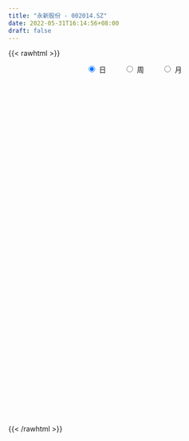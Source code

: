```yaml
---
title: "永新股份 - 002014.SZ"
date: 2022-05-31T16:14:56+08:00
draft: false
---
```

{{< rawhtml >}}
    <div style="text-align: center">
        <label style="padding: 1rem;"><input style="margin-right: .5rem" type="radio" name="period" value="D" checked onclick="period_change(this)">日</label>
        <label style="padding: 1rem;"><input style="margin-right: .5rem" type="radio" name="period" value="W" onclick="period_change(this)">周</label>
        <label style="padding: 1rem;"><input style="margin-right: .5rem" type="radio" name="period" value="M" onclick="period_change(this)">月</label>
    </div>
    <div id="chart" style="height: 700px;"></div> 
    <script type="text/javascript">
        const D_v = [6046.53,8238.5,10562.41,6836.58,16191.5,11880.5,26028.0,15871.0,16578.25,14124.5,12335.52,10211.0,8747.5,13953.82,9782.0,8498.01,14464.23,12898.12,8166.04,4274.0,6531.0,9338.58,11461.5,12754.0,13099.26,15214.11,8897.15,7646.46,10090.0,7788.0,9182.02,5702.02,12177.5,10126.8,10381.06,10947.57,10322.0,7188.5,12554.23,10693.0,11286.5,24226.91,8162.82,10068.72,8953.71,10525.5,13933.0,12066.0,18507.5,11259.02,64515.04,32260.37,18077.92,17503.9,9979.5,22392.01,12887.66,25089.8,19291.46,13530.97,16544.63,15121.53,17315.46,14977.8,21120.0,12135.73,11162.88,16587.5,13296.73,16703.5,12372.56,14806.0,9970.0,17777.75,12990.03,16525.5,18287.55,27660.47,30519.37,24398.62,22113.93,15118.25,14154.62,13038.78,25714.6,40233.54,15350.0,17282.65,19378.5,18137.33,13845.5,8216.03,7945.55,10266.06,5479.0,13199.5,7275.7,5114.2,5978.7,7976.97,5433.0,10322.5,8751.01,14986.3,11177.0,8462.85,8106.96,10199.5,5554.0,9258.5,7887.5,6111.4,13788.82,8095.3,5864.5,12045.04,14977.01,12931.38,15663.5,14215.04,9991.63,13966.56,19364.06,12443.38,5783.46,10416.81,7105.0,8661.51,13057.5,10066.0,13468.34,18224.73,14968.5,7138.38,13758.0,9074.0,12370.03,11544.29,6557.05,9086.0,5838.98,7030.32,5006.0,6429.0,6140.65,16820.98,13354.31,9237.62,6060.24,5814.37,16227.0,11476.43,7441.0,10628.65,86009.86,32318.31,16685.79,17556.44,18028.74,13433.1,12999.53,26779.03,28233.25,12914.96,14661.0,15851.05,16050.5,12698.0,10807.0,16080.0,7655.07,11780.5,11575.98,35244.85,25393.12,11829.84,19942.43,10275.86,9181.0,8790.0,8415.95,7865.5,12210.93,17424.44,16537.73,18230.66,27106.43,127106.26,115307.33,55853.75,36051.87,41631.01,32154.5,35590.0,45135.0,44194.23,46080.76,30374.82,29156.5,42935.76,49865.32,39421.32,35023.86,41728.59,28026.81,28871.5,24453.5,18509.5,23654.5,24992.0,20335.93,24632.5,22456.82,40077.13,77384.09,52362.03,35744.0,31260.23,50259.86,72484.02,50728.2,36466.92,23176.0,19530.4,28749.6,46209.03,50634.37,25992.6,29977.8,14277.4,22417.2,23999.2,20005.4,16460.6,19197.6,23100.71,14741.74,15564.43,14887.58,12033.98,25831.02,18848.75,27637.0,20320.6,23339.8,13660.45,17073.95,17369.4,27372.56,23674.01]
const D_histogram = [0.0,-0.0055329915,-0.0006508965,0.0024573214,-0.0002395035,-0.0008999073,-0.0098071374,-0.0128322109,-0.0150012116,-0.0189937831,-0.0183501361,-0.0203255058,-0.0212717487,-0.0154440994,-0.0101656729,-0.0059891822,-0.0077438654,-0.0141020156,-0.0129288017,-0.0120959411,-0.0124944355,-0.0141195117,-0.009356927,-0.0058414665,-0.0037891931,0.0017780901,0.0037132411,0.0032683168,0.0028535789,0.0019752207,0.0003372761,-0.0006769667,-0.0042705313,-0.0027413403,-0.0061226274,-0.0083699868,-0.0057428406,-0.001193398,0.0068395494,0.0120945286,0.0163136097,0.025655826,0.0291157297,0.0311553953,0.031118632,0.0196473592,0.0131422444,0.0035195658,-0.0090732053,-0.0147993517,-0.0520978686,-0.074417555,-0.0845030562,-0.0841824708,-0.0786769672,-0.0770764144,-0.065757338,-0.0467737314,-0.0294140643,-0.0118985947,0.0048234584,0.013115152,0.0096211522,0.0104778651,0.0069472588,0.0053606842,0.0080821193,0.0108282325,0.0169439131,0.0217874032,0.0225177536,0.018066043,0.0186059144,0.023212024,0.0280557701,0.0332347597,0.035258058,0.0431644126,0.0562619466,0.0647529144,0.0642308888,0.0629694956,0.0566426129,0.0528763367,0.0492794389,0.0483857395,0.0445918666,0.040589947,0.0255089194,0.0067241881,-0.0078731788,-0.0170525678,-0.0198015922,-0.0193328857,-0.0178425756,-0.0252965243,-0.0273527153,-0.0278658215,-0.0288274391,-0.0304582215,-0.0298390986,-0.0237473302,-0.0175155865,-0.0119806434,-0.0076494457,-0.0078050811,-0.0082262309,-0.010285452,-0.0107255781,-0.0080931124,-0.007674871,-0.0031222851,0.0113397197,0.0171442303,0.0176831934,0.022900664,0.0292187318,0.0343163551,0.036791109,0.0424435278,0.0431532884,0.0391234277,0.038282097,0.0368753288,0.032589438,0.0316845783,0.0278388883,0.024304728,0.0145543892,0.007927137,0.0086091691,0.0178504201,0.0193528358,0.0148735122,0.0073500236,-0.001703847,-0.0006766059,-0.0039448501,-0.0077084653,-0.0085555116,-0.013541375,-0.0163108473,-0.0180065505,-0.0204054007,-0.0210624536,-0.0145145632,-0.0092875331,-0.0111783852,-0.0164040511,-0.0188775334,-0.0149286382,-0.012660295,-0.010527025,-0.0075579334,0.0279798641,0.0407653993,0.0435559378,0.0408445675,0.0327171108,0.028591912,0.0271199519,0.0202936348,0.0058918498,0.0015616216,-0.011816785,-0.0150516678,-0.0258094611,-0.0371369676,-0.045628694,-0.06537426,-0.0723801875,-0.0839451643,-0.080977489,-0.0754005824,-0.0507142277,-0.0333276421,-0.0188438493,-0.0159451309,-0.0153944943,-0.014803271,-0.007138392,-0.0024708884,0.0020955098,0.0169162063,0.0212474208,0.0308092385,0.0249601953,0.0494472914,0.0684054706,0.0767177338,0.0817736397,0.081318531,0.0712042084,0.0544080428,0.0402110726,0.0217544965,0.0221718924,0.0207663145,0.0127114926,-0.0116961331,-0.0113451253,-0.0150859781,-0.0080784231,-0.0047469551,-0.0023709304,-0.0067500613,-0.0156224065,-0.0237917261,-0.0270174148,-0.0324468488,-0.02782661,-0.0206089442,-0.0171298652,-0.0055691915,0.0029139033,0.003994242,-0.0081890091,-0.0114293164,-0.024459103,-0.0484125651,-0.0593396307,-0.0575648818,-0.0522579513,-0.0551070356,-0.0685367879,-0.0768890762,-0.1069728873,-0.1252442044,-0.1240194068,-0.1205671889,-0.1003088018,-0.0754554007,-0.0552345783,-0.0350224249,-0.0145190831,-0.0044476067,0.0068638484,0.016429359,0.0262761895,0.0344469169,0.0455274971,0.0500891684,0.0527643267,0.0539965585,0.0432877243,0.0421497672,0.0431451763,0.0446890438,0.05084836,0.0588363616]
const D_fast = [0.0,-0.0069162393,-0.0021968685,0.0015256797,-0.001231021,-0.0021164016,-0.0134754161,-0.0197085423,-0.0256278459,-0.0343688632,-0.0383127502,-0.0453694964,-0.0516336765,-0.049667052,-0.0469300437,-0.0442508486,-0.0479414981,-0.0578251523,-0.0598841388,-0.0620752635,-0.0655973667,-0.0707523208,-0.0683289679,-0.0662738741,-0.0651688988,-0.0591570932,-0.0562936319,-0.0559214769,-0.0556228202,-0.0560073732,-0.0575609988,-0.0587444833,-0.0634056807,-0.0625618248,-0.0674737687,-0.0718136248,-0.0706221888,-0.0663710957,-0.056628261,-0.0483496496,-0.0400521661,-0.0242959933,-0.0135571572,-0.0037286428,0.0040142519,-0.002545181,-0.0057647347,-0.0145075219,-0.0293685943,-0.0387945787,-0.0891175627,-0.1300416378,-0.1612529031,-0.1819779353,-0.1961416736,-0.2138102244,-0.2189304825,-0.2116403088,-0.2016341578,-0.1870933368,-0.1691654191,-0.1575949375,-0.1586836492,-0.1552074701,-0.1570012617,-0.1572476652,-0.1525057003,-0.1470525289,-0.1367008701,-0.1264105292,-0.1200507405,-0.1199859402,-0.1147945903,-0.1043854747,-0.0925277861,-0.0790401066,-0.0682022938,-0.0495048359,-0.0223418153,0.0023373811,0.0178730776,0.0323540584,0.0401878289,0.0496406369,0.0583635988,0.0695663343,0.076920428,0.0830659952,0.0743621974,0.0572585131,0.0406928515,0.0272503206,0.0195508982,0.0151863832,0.0122160494,-0.0015620304,-0.0104564002,-0.0179359617,-0.0261044391,-0.0353497769,-0.0421904286,-0.0420354927,-0.0401826457,-0.0376428635,-0.0352240272,-0.0373309329,-0.0398086404,-0.0444392245,-0.0475607451,-0.0469515575,-0.0484520339,-0.0446800192,-0.0273830845,-0.0172925164,-0.0123327549,-0.0013901183,0.0122326325,0.0259093446,0.0375818757,0.0538451765,0.0653432591,0.0710942554,0.079823449,0.0876355129,0.0914969817,0.0985132665,0.1016272986,0.1041693204,0.0980575788,0.0934121108,0.0962464352,0.1099502912,0.1162909159,0.1155299703,0.1098439877,0.1003641553,0.1012222449,0.0969677881,0.0912770566,0.0882911324,0.0799199253,0.0730727411,0.0668754004,0.0593752,0.0534525337,0.0563717833,0.05927693,0.0545914817,0.045264803,0.0380719374,0.038288673,0.0373919425,0.0368934563,0.0379730644,0.0805058279,0.103482713,0.1171622359,0.1246620076,0.1247138286,0.1277366077,0.1330446357,0.1312917273,0.1183629047,0.1144230818,0.098090479,0.0910926792,0.0738825207,0.0532707723,0.0333718723,-0.0027172587,-0.027818233,-0.0603695008,-0.0776461979,-0.0909194369,-0.0789116391,-0.069856964,-0.0600841335,-0.0611716979,-0.0644696848,-0.0675792792,-0.0616989982,-0.0576492168,-0.0525589412,-0.0335091931,-0.0238661233,-0.006601996,-0.0062109904,0.0306379285,0.0666974754,0.094189172,0.1196884879,0.1395630119,0.1472497414,0.1440555865,0.1399113844,0.1268934325,0.1328538015,0.1366398022,0.1317628534,0.1044311944,0.1019459209,0.0944335736,0.0994215228,0.1015662521,0.1033495442,0.0972828979,0.0845049511,0.0703876999,0.0604076575,0.0468665114,0.0445300977,0.0465955274,0.0457921401,0.0559605159,0.0651720866,0.0672509857,0.0530204823,0.046922846,0.0277782836,-0.0082783197,-0.0340402931,-0.0466567646,-0.0544143219,-0.0710401651,-0.1016041144,-0.1291786717,-0.1860057047,-0.2355880729,-0.2653681269,-0.2920577063,-0.2968765197,-0.2908869687,-0.2844747909,-0.2730182438,-0.2561446727,-0.247185098,-0.2341576808,-0.2204848304,-0.2040689525,-0.187286496,-0.1648240415,-0.1477400781,-0.131873838,-0.1171424667,-0.1170293698,-0.1076298851,-0.0958481819,-0.0831320534,-0.0642606473,-0.0415635553]
const D_slow = [0.0,-0.0013832479,-0.001545972,-0.0009316417,-0.0009915175,-0.0012164943,-0.0036682787,-0.0068763314,-0.0106266343,-0.0153750801,-0.0199626141,-0.0250439906,-0.0303619277,-0.0342229526,-0.0367643708,-0.0382616664,-0.0401976327,-0.0437231366,-0.0469553371,-0.0499793223,-0.0531029312,-0.0566328091,-0.0589720409,-0.0604324075,-0.0613797058,-0.0609351833,-0.060006873,-0.0591897938,-0.0584763991,-0.0579825939,-0.0578982749,-0.0580675166,-0.0591351494,-0.0598204845,-0.0613511413,-0.063443638,-0.0648793482,-0.0651776977,-0.0634678103,-0.0604441782,-0.0563657758,-0.0499518193,-0.0426728869,-0.034884038,-0.02710438,-0.0221925402,-0.0189069791,-0.0180270877,-0.020295389,-0.0239952269,-0.0370196941,-0.0556240828,-0.0767498469,-0.0977954646,-0.1174647064,-0.13673381,-0.1531731445,-0.1648665773,-0.1722200934,-0.1751947421,-0.1739888775,-0.1707100895,-0.1683048014,-0.1656853352,-0.1639485205,-0.1626083494,-0.1605878196,-0.1578807615,-0.1536447832,-0.1481979324,-0.142568494,-0.1380519833,-0.1334005047,-0.1275974987,-0.1205835562,-0.1122748662,-0.1034603517,-0.0926692486,-0.0786037619,-0.0624155333,-0.0463578111,-0.0306154372,-0.016454784,-0.0032356998,0.0090841599,0.0211805948,0.0323285614,0.0424760482,0.048853278,0.050534325,0.0485660303,0.0443028884,0.0393524904,0.0345192689,0.030058625,0.0237344939,0.0168963151,0.0099298597,0.002723,-0.0048915554,-0.01235133,-0.0182881626,-0.0226670592,-0.0256622201,-0.0275745815,-0.0295258518,-0.0315824095,-0.0341537725,-0.036835167,-0.0388584451,-0.0407771629,-0.0415577341,-0.0387228042,-0.0344367466,-0.0300159483,-0.0242907823,-0.0169860993,-0.0084070106,0.0007907667,0.0114016487,0.0221899708,0.0319708277,0.041541352,0.0507601842,0.0589075437,0.0668286882,0.0737884103,0.0798645923,0.0835031896,0.0854849738,0.0876372661,0.0920998711,0.0969380801,0.1006564581,0.102493964,0.1020680023,0.1018988508,0.1009126383,0.0989855219,0.096846644,0.0934613003,0.0893835885,0.0848819508,0.0797806007,0.0745149873,0.0708863465,0.0685644632,0.0657698669,0.0616688541,0.0569494708,0.0532173112,0.0500522375,0.0474204812,0.0455309979,0.0525259639,0.0627173137,0.0736062981,0.08381744,0.0919967177,0.0991446957,0.1059246837,0.1109980924,0.1124710549,0.1128614603,0.109907264,0.1061443471,0.0996919818,0.0904077399,0.0790005664,0.0626570014,0.0445619545,0.0235756634,0.0033312912,-0.0155188544,-0.0281974114,-0.0365293219,-0.0412402842,-0.0452265669,-0.0490751905,-0.0527760083,-0.0545606062,-0.0551783284,-0.0546544509,-0.0504253994,-0.0451135441,-0.0374112345,-0.0311711857,-0.0188093629,-0.0017079952,0.0174714382,0.0379148482,0.0582444809,0.076045533,0.0896475437,0.0997003118,0.105138936,0.1106819091,0.1158734877,0.1190513608,0.1161273276,0.1132910462,0.1095195517,0.1074999459,0.1063132071,0.1057204746,0.1040329592,0.1001273576,0.0941794261,0.0874250724,0.0793133602,0.0723567077,0.0672044716,0.0629220053,0.0615297074,0.0622581833,0.0632567438,0.0612094915,0.0583521624,0.0522373866,0.0401342454,0.0252993377,0.0109081172,-0.0021563706,-0.0159331295,-0.0330673265,-0.0522895955,-0.0790328173,-0.1103438685,-0.1413487202,-0.1714905174,-0.1965677178,-0.215431568,-0.2292402126,-0.2379958188,-0.2416255896,-0.2427374913,-0.2410215292,-0.2369141894,-0.230345142,-0.2217334128,-0.2103515386,-0.1978292465,-0.1846381648,-0.1711390252,-0.1603170941,-0.1497796523,-0.1389933582,-0.1278210973,-0.1151090073,-0.1003999169]
const D_data = [['2021-05-20', 7.1248, 7.1248, 7.1169, 7.1642],['2021-05-21', 7.1327, 7.0381, 7.0224, 7.1485],['2021-05-24', 7.0381, 7.1642, 7.0302, 7.1721],['2021-05-25', 7.1642, 7.1642, 7.0933, 7.1721],['2021-05-26', 7.1642, 7.0933, 7.0933, 7.1721],['2021-05-27', 7.0933, 7.1091, 7.0696, 7.1091],['2021-05-28', 7.1091, 6.9751, 6.9751, 7.1091],['2021-05-31', 6.9751, 7.0066, 6.9672, 7.0302],['2021-06-01', 7.0145, 6.9908, 6.9435, 7.0302],['2021-06-02', 6.9908, 6.9357, 6.9357, 7.0066],['2021-06-03', 6.9514, 6.9672, 6.8963, 6.9987],['2021-06-04', 6.9672, 6.912, 6.8963, 6.9672],['2021-06-07', 6.9278, 6.8963, 6.8647, 6.9357],['2021-06-08', 6.9199, 6.9751, 6.8805, 7.0145],['2021-06-09', 6.9751, 6.983, 6.9435, 7.0302],['2021-06-10', 7.0224, 6.983, 6.9514, 7.0224],['2021-06-11', 6.983, 6.9041, 6.8805, 7.0381],['2021-06-15', 6.912, 6.8096, 6.7544, 6.9357],['2021-06-16', 6.8096, 6.8726, 6.7623, 6.8963],['2021-06-17', 6.8884, 6.8568, 6.8411, 6.8884],['2021-06-18', 6.8568, 6.8253, 6.7623, 6.8568],['2021-06-21', 6.8253, 6.7859, 6.7544, 6.8726],['2021-06-22', 6.8096, 6.8568, 6.778, 6.8568],['2021-06-23', 6.8568, 6.849, 6.778, 6.8647],['2021-06-24', 6.8568, 6.8332, 6.7859, 6.8568],['2021-06-25', 6.8332, 6.8884, 6.8017, 7.046],['2021-06-28', 6.8963, 6.8568, 6.8411, 6.8963],['2021-06-29', 6.8568, 6.8253, 6.8017, 6.8568],['2021-06-30', 6.8332, 6.8174, 6.8017, 6.8568],['2021-07-01', 6.8253, 6.8017, 6.7938, 6.8411],['2021-07-02', 6.8017, 6.778, 6.7386, 6.8332],['2021-07-05', 6.7938, 6.7702, 6.7386, 6.7938],['2021-07-06', 6.7938, 6.715, 6.6913, 6.7938],['2021-07-07', 6.6992, 6.7623, 6.6756, 6.778],['2021-07-08', 6.7702, 6.6835, 6.6835, 6.7702],['2021-07-09', 6.6913, 6.6677, 6.6283, 6.6913],['2021-07-12', 6.6835, 6.715, 6.6677, 6.7386],['2021-07-13', 6.715, 6.7465, 6.6756, 6.7465],['2021-07-14', 6.7386, 6.8174, 6.7229, 6.849],['2021-07-15', 6.8174, 6.8174, 6.7229, 6.849],['2021-07-16', 6.7859, 6.8332, 6.7623, 6.8805],['2021-07-19', 6.8805, 6.9435, 6.8096, 6.9751],['2021-07-20', 6.9357, 6.9199, 6.8726, 6.9672],['2021-07-21', 6.9357, 6.9357, 6.8568, 6.9357],['2021-07-22', 6.9357, 6.9357, 6.849, 6.9357],['2021-07-23', 6.9278, 6.778, 6.7465, 6.9357],['2021-07-26', 6.778, 6.8017, 6.7071, 6.8647],['2021-07-27', 6.7702, 6.7229, 6.7071, 6.8411],['2021-07-28', 6.7071, 6.6204, 6.4864, 6.7071],['2021-07-29', 6.6598, 6.644, 6.581, 6.6992],['2021-07-30', 6.3918, 6.1002, 6.0293, 6.4234],['2021-08-02', 6.1002, 6.0687, 5.9268, 6.1081],['2021-08-03', 6.0687, 6.0608, 6.0135, 6.1554],['2021-08-04', 6.0608, 6.0845, 6.0293, 6.1712],['2021-08-05', 6.0608, 6.0845, 6.0608, 6.116],['2021-08-06', 6.0687, 5.9741, 5.9505, 6.0845],['2021-08-09', 5.9505, 6.0529, 5.9347, 6.0608],['2021-08-10', 6.0529, 6.1633, 6.0372, 6.1633],['2021-08-11', 6.1633, 6.1869, 6.1318, 6.2342],['2021-08-12', 6.2027, 6.2421, 6.1633, 6.2657],['2021-08-13', 6.2421, 6.2973, 6.2027, 6.3051],['2021-08-16', 6.3051, 6.2421, 6.1948, 6.3367],['2021-08-17', 6.2106, 6.0923, 6.0766, 6.2421],['2021-08-18', 6.0766, 6.1239, 6.0372, 6.1318],['2021-08-19', 6.1081, 6.0451, 5.982, 6.1554],['2021-08-20', 6.0293, 6.0372, 5.9662, 6.0451],['2021-08-23', 6.0529, 6.0766, 5.9978, 6.1081],['2021-08-24', 6.1002, 6.0766, 6.0293, 6.1239],['2021-08-25', 6.0845, 6.1318, 6.0451, 6.1396],['2021-08-26', 6.1396, 6.1396, 6.1239, 6.1948],['2021-08-27', 6.179, 6.1002, 6.0845, 6.1948],['2021-08-30', 6.1002, 6.0214, 6.0135, 6.1318],['2021-08-31', 6.0293, 6.0687, 5.9899, 6.1002],['2021-09-01', 6.0529, 6.1318, 6.0372, 6.1554],['2021-09-02', 6.1318, 6.1633, 6.0766, 6.179],['2021-09-03', 6.1633, 6.2027, 6.1475, 6.2185],['2021-09-06', 6.1948, 6.1948, 6.1633, 6.2342],['2021-09-07', 6.1948, 6.313, 6.1712, 6.3524],['2021-09-08', 6.3051, 6.4628, 6.2894, 6.4785],['2021-09-09', 6.4707, 6.5022, 6.4313, 6.5574],['2021-09-10', 6.5022, 6.4549, 6.3918, 6.5731],['2021-09-13', 6.447, 6.4864, 6.3682, 6.4943],['2021-09-14', 6.4628, 6.447, 6.4076, 6.5416],['2021-09-15', 6.4391, 6.4943, 6.3997, 6.5416],['2021-09-16', 6.4943, 6.5179, 6.4785, 6.6835],['2021-09-17', 6.5258, 6.581, 6.4391, 6.7307],['2021-09-22', 6.4707, 6.5731, 6.4549, 6.6125],['2021-09-23', 6.5495, 6.5889, 6.5258, 6.6756],['2021-09-24', 6.5889, 6.4313, 6.4076, 6.644],['2021-09-27', 6.4313, 6.313, 6.1948, 6.4313],['2021-09-28', 6.3051, 6.2815, 6.2106, 6.384],['2021-09-29', 6.2657, 6.2815, 6.2342, 6.3209],['2021-09-30', 6.2657, 6.3209, 6.2421, 6.3446],['2021-10-08', 6.3288, 6.3446, 6.3209, 6.4076],['2021-10-11', 6.3524, 6.3524, 6.3446, 6.4076],['2021-10-12', 6.3524, 6.2106, 6.1554, 6.3761],['2021-10-13', 6.25, 6.2342, 6.2027, 6.313],['2021-10-14', 6.2342, 6.2263, 6.2106, 6.2736],['2021-10-15', 6.2185, 6.1948, 6.179, 6.2657],['2021-10-18', 6.2263, 6.1554, 6.1318, 6.2263],['2021-10-19', 6.1554, 6.1554, 6.1318, 6.1869],['2021-10-20', 6.1869, 6.2185, 6.1396, 6.3051],['2021-10-21', 6.1948, 6.2342, 6.1948, 6.3446],['2021-10-22', 6.2736, 6.2421, 6.2342, 6.3682],['2021-10-25', 6.3524, 6.2421, 6.1633, 6.3524],['2021-10-26', 6.2815, 6.1869, 6.1712, 6.2815],['2021-10-27', 6.1633, 6.1712, 6.1475, 6.1948],['2021-10-28', 6.1554, 6.1318, 6.0766, 6.179],['2021-10-29', 6.1318, 6.1318, 6.0923, 6.1869],['2021-11-01', 6.1081, 6.1633, 6.0687, 6.1869],['2021-11-02', 6.1712, 6.1318, 6.0845, 6.2027],['2021-11-03', 6.1318, 6.1869, 6.1239, 6.1948],['2021-11-04', 6.2027, 6.3603, 6.1869, 6.3603],['2021-11-05', 6.3682, 6.313, 6.3051, 6.3682],['2021-11-08', 6.313, 6.2736, 6.2342, 6.313],['2021-11-09', 6.2736, 6.3603, 6.2736, 6.3682],['2021-11-10', 6.3367, 6.4234, 6.3051, 6.4313],['2021-11-11', 6.4234, 6.4628, 6.3918, 6.4785],['2021-11-12', 6.4628, 6.4785, 6.3051, 6.5179],['2021-11-15', 6.4628, 6.5731, 6.4234, 6.581],['2021-11-16', 6.581, 6.5652, 6.5022, 6.5968],['2021-11-17', 6.5968, 6.5337, 6.4864, 6.6283],['2021-11-18', 6.5022, 6.5968, 6.5022, 6.6125],['2021-11-19', 6.5652, 6.6204, 6.5258, 6.6204],['2021-11-22', 6.6283, 6.6046, 6.5574, 6.6362],['2021-11-23', 6.6204, 6.6677, 6.5495, 6.6756],['2021-11-24', 6.6677, 6.6519, 6.6283, 6.6992],['2021-11-25', 6.6519, 6.6677, 6.5968, 6.6913],['2021-11-26', 6.6519, 6.581, 6.581, 6.715],['2021-11-29', 6.5731, 6.5968, 6.5416, 6.644],['2021-11-30', 6.5731, 6.6913, 6.5652, 6.715],['2021-12-01', 6.6992, 6.849, 6.6519, 6.8884],['2021-12-02', 6.8568, 6.8096, 6.7623, 6.8726],['2021-12-03', 6.8174, 6.7544, 6.7465, 6.8411],['2021-12-06', 6.7702, 6.7071, 6.6598, 6.7702],['2021-12-07', 6.7071, 6.6598, 6.6519, 6.7702],['2021-12-08', 6.7229, 6.778, 6.6598, 6.8174],['2021-12-09', 6.8411, 6.7307, 6.7229, 6.8411],['2021-12-10', 6.7386, 6.715, 6.6756, 6.7386],['2021-12-13', 6.7544, 6.7465, 6.7229, 6.8253],['2021-12-14', 6.7071, 6.6835, 6.6677, 6.7859],['2021-12-15', 6.6598, 6.6913, 6.6598, 6.7623],['2021-12-16', 6.7229, 6.6913, 6.6519, 6.7386],['2021-12-17', 6.6992, 6.6677, 6.6283, 6.7544],['2021-12-20', 6.6598, 6.6756, 6.6362, 6.7465],['2021-12-21', 6.6677, 6.778, 6.6519, 6.8253],['2021-12-22', 6.7544, 6.7938, 6.7307, 6.8568],['2021-12-23', 6.8332, 6.715, 6.6835, 6.8411],['2021-12-24', 6.7307, 6.6519, 6.6283, 6.7465],['2021-12-27', 6.6204, 6.6598, 6.5889, 6.6756],['2021-12-28', 6.6598, 6.7386, 6.6519, 6.8411],['2021-12-29', 6.7229, 6.7307, 6.6835, 6.8174],['2021-12-30', 6.7307, 6.7386, 6.6992, 6.7859],['2021-12-31', 6.7386, 6.7623, 6.7386, 6.8096],['2022-01-04', 6.8096, 7.2903, 6.778, 7.3691],['2022-01-05', 7.2746, 7.1721, 7.1012, 7.2746],['2022-01-06', 7.1012, 7.1327, 7.0933, 7.1721],['2022-01-07', 7.18, 7.1091, 7.0933, 7.2509],['2022-01-10', 7.1012, 7.0539, 7.0381, 7.1563],['2022-01-11', 7.0539, 7.1091, 7.0539, 7.1563],['2022-01-12', 7.1485, 7.1642, 7.0854, 7.18],['2022-01-13', 7.1642, 7.1091, 7.1012, 7.2352],['2022-01-14', 7.0933, 6.983, 6.9435, 7.18],['2022-01-17', 7.0145, 7.0775, 6.983, 7.1169],['2022-01-18', 7.0539, 6.9278, 6.9278, 7.1327],['2022-01-19', 7.0933, 7.0145, 6.9593, 7.0933],['2022-01-20', 7.0539, 6.8805, 6.8726, 7.0696],['2022-01-21', 6.9041, 6.8017, 6.7938, 6.9357],['2022-01-24', 6.8332, 6.7623, 6.7307, 6.8647],['2022-01-25', 6.778, 6.5101, 6.4864, 6.8332],['2022-01-26', 6.5652, 6.5495, 6.4943, 6.6046],['2022-01-27', 6.5574, 6.384, 6.384, 6.5968],['2022-01-28', 6.447, 6.4785, 6.3918, 6.5258],['2022-02-07', 6.4864, 6.4707, 6.3997, 6.6046],['2022-02-08', 6.4628, 6.7386, 6.447, 6.7465],['2022-02-09', 6.7307, 6.7229, 6.6756, 6.8332],['2022-02-10', 6.7386, 6.7465, 6.6992, 6.7938],['2022-02-11', 6.7702, 6.6283, 6.5968, 6.7702],['2022-02-14', 6.6283, 6.5889, 6.5574, 6.6598],['2022-02-15', 6.5652, 6.5731, 6.5101, 6.6125],['2022-02-16', 6.5731, 6.6677, 6.5652, 6.6835],['2022-02-17', 6.6362, 6.6519, 6.6125, 6.6913],['2022-02-18', 6.6125, 6.6677, 6.5968, 6.6756],['2022-02-21', 6.6913, 6.849, 6.6756, 6.849],['2022-02-22', 6.8411, 6.778, 6.715, 6.8411],['2022-02-23', 6.8017, 6.8963, 6.778, 6.912],['2022-02-24', 6.912, 6.7307, 6.644, 6.912],['2022-02-25', 7.0224, 7.1879, 7.0224, 7.3691],['2022-02-28', 7.314, 7.2824, 7.2509, 7.5425],['2022-03-01', 7.448, 7.2824, 7.243, 7.4716],['2022-03-02', 7.314, 7.3455, 7.2588, 7.3613],['2022-03-03', 7.3691, 7.3613, 7.2982, 7.3928],['2022-03-04', 7.3613, 7.2824, 7.2273, 7.3691],['2022-03-07', 7.243, 7.1879, 7.1563, 7.314],['2022-03-08', 7.18, 7.1879, 7.1327, 7.3219],['2022-03-09', 7.1721, 7.0854, 6.9041, 7.2194],['2022-03-10', 7.1642, 7.3061, 7.1485, 7.3613],['2022-03-11', 7.2352, 7.314, 7.1485, 7.3455],['2022-03-14', 7.314, 7.2352, 7.2194, 7.3691],['2022-03-15', 7.1642, 6.9593, 6.9199, 7.18],['2022-03-16', 6.983, 7.2115, 6.9514, 7.2273],['2022-03-17', 7.1563, 7.1563, 7.1327, 7.2824],['2022-03-18', 7.0933, 7.3061, 7.0933, 7.3061],['2022-03-21', 7.3061, 7.2982, 7.2115, 7.3691],['2022-03-22', 7.2982, 7.314, 7.2194, 7.3455],['2022-03-23', 7.2903, 7.2352, 7.2273, 7.3455],['2022-03-24', 7.1879, 7.1485, 7.1248, 7.2273],['2022-03-25', 7.1721, 7.1091, 7.1091, 7.2115],['2022-03-28', 7.0933, 7.1327, 6.9672, 7.1327],['2022-03-29', 7.1169, 7.0696, 6.983, 7.1248],['2022-03-30', 7.0854, 7.18, 7.0381, 7.1879],['2022-03-31', 7.2115, 7.2352, 7.1406, 7.2903],['2022-04-01', 7.1563, 7.2115, 7.1327, 7.2352],['2022-04-06', 7.2273, 7.3534, 7.1957, 7.3534],['2022-04-07', 7.5347, 7.377, 7.3061, 7.6056],['2022-04-08', 7.3297, 7.3219, 7.2903, 7.4637],['2022-04-11', 7.3219, 7.1327, 7.1012, 7.3455],['2022-04-12', 7.1721, 7.2036, 7.1091, 7.2352],['2022-04-13', 7.1642, 7.0302, 6.9987, 7.18],['2022-04-14', 6.9802, 6.7702, 6.6802, 7.0702],['2022-04-15', 6.8002, 6.8002, 6.7602, 6.9602],['2022-04-18', 6.8502, 6.8902, 6.6002, 6.9202],['2022-04-19', 6.8902, 6.9102, 6.8402, 7.0002],['2022-04-20', 6.9002, 6.7702, 6.7502, 6.9702],['2022-04-21', 6.7002, 6.5402, 6.5202, 6.8202],['2022-04-22', 6.4602, 6.4802, 6.2702, 6.5902],['2022-04-25', 6.3902, 6.0202, 6.0102, 6.4302],['2022-04-26', 6.0702, 5.9302, 5.9202, 6.1102],['2022-04-27', 5.8502, 6.0102, 5.7902, 6.0302],['2022-04-28', 6.0402, 5.9302, 5.9102, 6.0402],['2022-04-29', 6.0002, 6.0902, 5.9502, 6.1302],['2022-05-05', 6.1702, 6.1702, 6.0702, 6.2302],['2022-05-06', 6.0502, 6.1502, 6.0102, 6.2002],['2022-05-09', 6.1602, 6.1902, 6.1402, 6.2502],['2022-05-10', 6.1302, 6.2502, 6.0802, 6.2902],['2022-05-11', 6.2402, 6.1602, 6.1502, 6.3202],['2022-05-12', 6.1502, 6.2002, 6.1002, 6.2102],['2022-05-13', 6.2102, 6.2102, 6.1702, 6.2402],['2022-05-16', 6.2502, 6.2502, 6.2102, 6.2802],['2022-05-17', 6.2502, 6.2702, 6.2102, 6.2902],['2022-05-18', 6.2702, 6.3602, 6.2702, 6.4402],['2022-05-19', 6.3002, 6.3302, 6.2902, 6.3602],['2022-05-20', 6.3902, 6.3402, 6.3002, 6.3902],['2022-05-23', 6.3402, 6.3502, 6.2902, 6.3702],['2022-05-24', 6.3502, 6.1902, 6.1802, 6.3802],['2022-05-25', 6.1802, 6.2902, 6.1802, 6.3002],['2022-05-26', 6.2902, 6.3302, 6.2202, 6.3502],['2022-05-27', 6.3502, 6.3602, 6.3102, 6.4002],['2022-05-30', 6.4, 6.46, 6.34, 6.47],['2022-05-31', 6.5, 6.55, 6.45, 6.57]]
const W_v = [70663.02,61589.12,128726.12,63222.77,61203.44,53445.37,243007.89,101525.93,78388.13,73731.95,42418.68,68029.73,48272.66,55982.31,76342.6,39464.66,81518.29,56718.6,104652.11,157675.42,217471.18,90059.95,87179.11,51168.9,66566.05,51890.6,67365.09,59464.59,45081.55,17795.55,12212.01,50817.43,300303.33,190883.16,103714.62,86158.17,50076.96,91186.26,119867.71,71222.21,34090.59,116801.98,53766.67,72857.55,60321.65,73543.78,86682.47,61001.22,43263.87,101194.84,42044.27,31236.15,46263.19,57669.71,110626.57,81071.32,55167.2,63167.27,59232.17,37559.23,58369.82,29354.46,53656.53,44618.34,87343.06,75930.73,62961.61,157932.37,92769.83,172085.36,185985.04,84798.72,186701.13,173141.67,69524.4,90931.45,103166.01,81104.88,190090.52,116804.96,150319.73,217267.62,233539.07,246469.75,231827.12,159439.75,195694.74,328416.44,164758.63,192971.0,63970.08,185651.12,104205.59,98159.61,55116.88,82068.26,66789.7,67836.57,310298.81,540377.3400000001,216874.36,115666.84,71210.11,65555.66,186900.32,50467.39,61733.66,56000.9,79114.37,77077.28,74626.78,189700.33,24723.01,55775.09,81779.6,121990.09,218690.68,184234.23,128281.81,146589.93,146828.76,103659.14,177599.17,160255.24,143065.4,125145.76,110882.76,147239.69,84161.74,130004.66,81447.59,128766.49,182278.35,180087.89,320860.79,210347.1,150652.44,85944.61,129025.46,202534.66,229749.44,139247.55,97614.36,112050.84,114038.56,60088.04,91668.72,116885.44,100383.6,221778.31,190722.28,295510.83,280367.25,195666.1,255414.07,351780.69,283893.84,191879.11,179745.62,132255.67,141345.37,86393.47,81212.09,54734.26,20052.15,109977.05,121013.53,136418.17,180577.84,120208.83,104359.03,97538.5,102359.55,115921.8,63132.44,78872.15,68601.79,87932.96,68039.64,73065.85,62930.34,83880.46,93123.64,87038.49,127303.75,164076.77,112657.04,104053.6,83687.42,106682.63,133684.51,151731.19,96169.22,81267.65,33880.91,62128.85,41578.25,71498.99,69120.27,55445.56,31869.16,61867.45,43603.63,49334.95,52044.23,61937.66,120280.56,100213.7,87344.52,80670.52,70123.17,72069.28,122979.94,108259.79,52011.15,48144.41,10266.06,37047.1,47469.78,43500.31,45141.52,61481.43,69980.67,45024.28,63865.95,53303.37,33390.3,51613.8,51587.45,152570.4,99473.65,72175.51,57898.55,102686.1,46463.38,206405.52,280998.46,201374.81,196402.76,141589.9,116071.75,169823.25,240476.31,154131.95,143299.37,44004.6,89065.08,99238.33,91764.2,51046.57]
const W_histogram = [0.0,0.0047927066,0.0114784486,0.0141877446,0.0221181819,0.0238375551,0.0378695761,0.0407493968,0.0378121454,0.0310158622,0.0178489008,0.0148805826,0.0012210225,-0.0003786919,-0.0137864297,-0.0194891922,-0.0391837017,-0.0431306854,-0.0185801627,0.0158227415,0.0204572477,0.0281291093,0.0028471037,-0.0155546157,-0.0331557131,-0.0455936152,-0.0509378555,-0.061586683,-0.0844407567,-0.0867828264,-0.0798917303,-0.0623191136,-0.011771985,0.0128496251,0.0156769008,0.0373537578,0.0366427251,0.0446871142,0.0205346554,-0.0053927579,-0.0213928532,-0.0192937861,-0.0221836993,-0.0222804909,-0.0315537721,-0.0266902908,-0.0324906501,-0.0511955274,-0.0509623642,-0.0576453018,-0.0479703474,-0.034592449,-0.0217177747,-0.0282336107,-0.0372754694,-0.0512919561,-0.053075398,-0.0491722714,-0.0431184742,-0.0390117642,-0.024822072,-0.0151085523,-0.0245021547,-0.0321323466,-0.0276413654,-0.0122027571,0.0040383861,0.0221172785,0.0214534911,0.0266098213,0.0425498028,0.0528928263,0.0753257739,0.0934397371,0.1085647962,0.1080253773,0.1145976388,0.1232602763,0.1122806403,0.1033746811,0.0999564109,0.1021244159,0.0942626481,0.0992081065,0.1130165473,0.1142572604,0.1187250533,0.1176716214,0.1089943046,0.0800521801,0.0595713538,0.0503861279,0.0210781992,-0.0170501036,-0.0389176696,-0.0562505935,-0.0724613875,-0.0704123631,-0.0251735156,-0.0130544827,-0.0365439563,-0.0603605809,-0.0692243247,-0.0754388773,-0.0937329714,-0.0991335652,-0.087213453,-0.0800262295,-0.058086241,-0.03664112,-0.0252771049,-0.0161749687,-0.0135256891,-0.0062987306,-0.0098921927,0.0070529803,0.0355011337,0.0608566625,0.0653581615,0.0789059264,0.0793200585,0.0837059419,0.1066893189,0.127028374,0.1429694459,0.1637226898,0.1626099509,0.1359861869,0.0921672742,0.0474626677,-0.0010692267,-0.0012200415,-0.0165186953,0.0063892196,0.002870092,-0.0285158545,-0.0352293967,-0.0485613957,-0.0353718637,-0.03226499,-0.017653442,-0.0290718124,-0.0264970962,-0.0472564486,-0.0761866209,-0.0812977504,-0.0772421777,-0.0660417457,-0.0632313577,-0.029351499,0.0003077768,0.0257598014,0.0486241327,0.0575549724,0.123612936,0.1949545757,0.2338722807,0.2288534353,0.1965161366,0.1440085064,0.0956162628,0.0540368662,0.0058801983,-0.0281121995,-0.0422994425,-0.048491646,-0.0865326286,-0.142816663,-0.1580173693,-0.1711742037,-0.1551922433,-0.1482022472,-0.1325370552,-0.1377741617,-0.1258805663,-0.1322723932,-0.1384864578,-0.1334369449,-0.1212818322,-0.0993030061,-0.1112958925,-0.0810622004,-0.0640141574,-0.0272923695,-0.0188268297,-0.0203486376,-0.0303909479,-0.0217505781,-0.0137566831,-0.001775742,0.009208394,-0.0007295552,0.0021282311,-0.0193445355,-0.039798234,-0.040351586,-0.0464158805,-0.0509795813,-0.0542536914,-0.0529014865,-0.053124581,-0.0451465395,-0.0434158736,-0.0455863306,-0.0323833449,-0.0242474556,-0.0593916336,-0.0844770327,-0.0730769495,-0.07646437,-0.0681489724,-0.0502582589,-0.0176357307,0.0145030748,0.0270199557,0.0290284892,0.0328370904,0.0264270789,0.0264664912,0.0204282251,0.0294534126,0.0463778983,0.0657545001,0.0739322769,0.0880740469,0.0914314599,0.0871408953,0.0800932899,0.079558312,0.0980385336,0.0970655272,0.0802066541,0.0450360636,0.0303148527,0.0220680631,0.0489448609,0.069148782,0.0799394152,0.0815613232,0.0650976138,0.0571198826,0.0552595576,0.0168659324,-0.0295798182,-0.0830375402,-0.1091806798,-0.1165842569,-0.107121176,-0.0943582631,-0.0691448315]
const W_fast = [0.0,0.0059908832,0.0155462374,0.0218024696,0.0352624523,0.0429412143,0.0664406294,0.0795077992,0.0860235842,0.0869812666,0.0782765304,0.0790283578,0.0656740533,0.0639796659,0.0471253207,0.0365502602,0.0070598252,-0.0076698298,0.0122356522,0.0505942418,0.0603430599,0.0750471988,0.0504769692,0.0281865959,0.0022965701,-0.0215397357,-0.0396184399,-0.0656639382,-0.1096282011,-0.1336659774,-0.1467478138,-0.1447549755,-0.0971508432,-0.0693168268,-0.0625703259,-0.0315550295,-0.023105381,-0.0038892132,-0.0229080082,-0.0501836109,-0.0715319195,-0.074256299,-0.082692137,-0.0883590513,-0.1055207756,-0.107329867,-0.1212528888,-0.1527566479,-0.1652640757,-0.1863583388,-0.1886759713,-0.1839461851,-0.1765009545,-0.1900751931,-0.2084359192,-0.235275395,-0.2503276863,-0.2587176275,-0.263443449,-0.26908968,-0.2611055057,-0.2551691241,-0.2706882653,-0.2863515438,-0.288770904,-0.276382985,-0.2591322452,-0.2355240331,-0.2308244478,-0.2190156622,-0.1924382301,-0.168872,-0.1276076089,-0.0861337114,-0.0438674532,-0.0174005278,0.0178211434,0.05729885,0.074389374,0.0913270851,0.1128979176,0.1405970266,0.1563009209,0.1860484058,0.2281109835,0.2579160117,0.2920650679,0.3204295414,0.3390008007,0.3300717213,0.3244837334,0.3278950395,0.3038566605,0.2614658319,0.2298688484,0.1984732762,0.1641471353,0.1485930689,0.1875385375,0.1963939498,0.163768487,0.1248617172,0.0986918923,0.0736176204,0.0318902835,0.0017062983,-0.0081769527,-0.0209962866,-0.0135778584,-0.0012930174,0.0037517215,0.0088101155,0.0080779728,0.0137302487,0.0076637384,0.0263721564,0.0636955933,0.1042652877,0.1251063271,0.1583805736,0.1786247203,0.2039370891,0.2535927959,0.3056889446,0.3573723779,0.4190562943,0.4585960431,0.4659688259,0.4451917317,0.4123527921,0.363553591,0.3630977658,0.3436694382,0.368174658,0.3653730534,0.3268581433,0.3113372519,0.285864904,0.2902114701,0.2852520963,0.2954502838,0.2767639603,0.2727144024,0.2401409379,0.1921641103,0.1667285433,0.1514735715,0.1461635671,0.1331661157,0.1597080996,0.1894443196,0.2213362945,0.256356659,0.2796762419,0.3766374394,0.496717723,0.5941034983,0.6462980117,0.6630897471,0.6465842435,0.6220960656,0.5940258856,0.5473392672,0.5063188196,0.4815567159,0.4632416009,0.4035674612,0.3115792611,0.2568742124,0.2009238271,0.1781077266,0.148047161,0.1305780892,0.0908974422,0.0713208961,0.0318609708,-0.0089747082,-0.0372844315,-0.0554497768,-0.0582967023,-0.0981135619,-0.0881454198,-0.0871009162,-0.0572022206,-0.0534433882,-0.0600523556,-0.0776924029,-0.0744896775,-0.0699349533,-0.0583979478,-0.0451117132,-0.0552320512,-0.0518422072,-0.0781511077,-0.1085543647,-0.1191956131,-0.1368638777,-0.1541724739,-0.1710100068,-0.1828831735,-0.1963874133,-0.1996960067,-0.2088193091,-0.2223863488,-0.2172791993,-0.2152051739,-0.2651972603,-0.3114019176,-0.3182710717,-0.3407745848,-0.3494964303,-0.3441702815,-0.3159566859,-0.2801921118,-0.2609202419,-0.2516545861,-0.2396367123,-0.2394399541,-0.232783919,-0.2337151289,-0.2173265881,-0.1888076279,-0.1529924011,-0.1263315551,-0.0901712734,-0.0639559954,-0.0464613361,-0.0334856191,-0.014131019,0.028858836,0.0521522115,0.0553450018,0.0314334272,0.0242909295,0.0215611557,0.0606741688,0.0981652853,0.1289407723,0.1509530111,0.1507637052,0.1570659447,0.169020509,0.134843367,0.0810026618,0.0067855547,-0.0466527549,-0.0832023962,-0.1005196093,-0.1113462621,-0.1034190384]
const W_slow = [0.0,0.0011981766,0.0040677888,0.007614725,0.0131442704,0.0191036592,0.0285710532,0.0387584024,0.0482114388,0.0559654043,0.0604276296,0.0641477752,0.0644530308,0.0643583578,0.0609117504,0.0560394524,0.0462435269,0.0354608556,0.0308158149,0.0347715003,0.0398858122,0.0469180895,0.0476298655,0.0437412116,0.0354522833,0.0240538795,0.0113194156,-0.0040772552,-0.0251874444,-0.046883151,-0.0668560835,-0.0824358619,-0.0853788582,-0.0821664519,-0.0782472267,-0.0689087873,-0.059748106,-0.0485763275,-0.0434426636,-0.0447908531,-0.0501390664,-0.0549625129,-0.0605084377,-0.0660785604,-0.0739670035,-0.0806395762,-0.0887622387,-0.1015611205,-0.1143017116,-0.128713037,-0.1407056239,-0.1493537361,-0.1547831798,-0.1618415825,-0.1711604498,-0.1839834388,-0.1972522883,-0.2095453562,-0.2203249747,-0.2300779158,-0.2362834338,-0.2400605718,-0.2461861105,-0.2542191972,-0.2611295385,-0.2641802278,-0.2631706313,-0.2576413117,-0.2522779389,-0.2456254836,-0.2349880329,-0.2217648263,-0.2029333828,-0.1795734485,-0.1524322495,-0.1254259051,-0.0967764954,-0.0659614263,-0.0378912663,-0.012047596,0.0129415067,0.0384726107,0.0620382727,0.0868402993,0.1150944362,0.1436587513,0.1733400146,0.20275792,0.2300064961,0.2500195411,0.2649123796,0.2775089116,0.2827784614,0.2785159355,0.2687865181,0.2547238697,0.2366085228,0.219005432,0.2127120531,0.2094484325,0.2003124434,0.1852222982,0.167916217,0.1490564977,0.1256232548,0.1008398635,0.0790365003,0.0590299429,0.0445083826,0.0353481026,0.0290288264,0.0249850842,0.0216036619,0.0200289793,0.0175559311,0.0193191762,0.0281944596,0.0434086252,0.0597481656,0.0794746472,0.0993046618,0.1202311473,0.146903477,0.1786605705,0.214402932,0.2553336045,0.2959860922,0.3299826389,0.3530244575,0.3648901244,0.3646228177,0.3643178073,0.3601881335,0.3617854384,0.3625029614,0.3553739978,0.3465666486,0.3344262997,0.3255833338,0.3175170863,0.3131037258,0.3058357727,0.2992114986,0.2873973865,0.2683507313,0.2480262937,0.2287157492,0.2122053128,0.1963974734,0.1890595986,0.1891365428,0.1955764932,0.2077325263,0.2221212694,0.2530245034,0.3017631474,0.3602312175,0.4174445764,0.4665736105,0.5025757371,0.5264798028,0.5399890194,0.5414590689,0.5344310191,0.5238561584,0.5117332469,0.4901000898,0.454395924,0.4148915817,0.3720980308,0.3332999699,0.2962494082,0.2631151444,0.2286716039,0.1972014624,0.1641333641,0.1295117496,0.0961525134,0.0658320553,0.0410063038,0.0131823307,-0.0070832194,-0.0230867588,-0.0299098511,-0.0346165586,-0.039703718,-0.047301455,-0.0527390995,-0.0561782702,-0.0566222057,-0.0543201072,-0.054502496,-0.0539704383,-0.0588065721,-0.0687561306,-0.0788440271,-0.0904479973,-0.1031928926,-0.1167563154,-0.129981687,-0.1432628323,-0.1545494672,-0.1654034356,-0.1768000182,-0.1848958544,-0.1909577183,-0.2058056267,-0.2269248849,-0.2451941223,-0.2643102148,-0.2813474579,-0.2939120226,-0.2983209553,-0.2946951866,-0.2879401976,-0.2806830753,-0.2724738027,-0.265867033,-0.2592504102,-0.2541433539,-0.2467800008,-0.2351855262,-0.2187469012,-0.200263832,-0.1782453202,-0.1553874553,-0.1336022314,-0.113578909,-0.093689331,-0.0691796976,-0.0449133158,-0.0248616523,-0.0136026364,-0.0060239232,-0.0005069074,0.0117293078,0.0290165033,0.0490013571,0.0693916879,0.0856660914,0.099946062,0.1137609514,0.1179774345,0.11058248,0.0898230949,0.062527925,0.0333818607,0.0066015667,-0.016987999,-0.0342742069]
const W_data = [['2017-07-21', 5.5255, 5.256, 5.1235, 5.5255],['2017-07-28', 5.2428, 5.3311, 5.203, 5.3753],['2017-08-04', 5.3311, 5.3929, 5.3179, 5.6756],['2017-08-11', 5.3797, 5.3797, 5.3179, 5.5431],['2017-08-18', 5.3797, 5.4901, 5.3488, 5.5255],['2017-08-25', 5.4901, 5.4592, 5.3664, 5.521],['2017-09-01', 5.4194, 5.6845, 5.4194, 5.9009],['2017-09-08', 5.6977, 5.627, 5.5829, 5.7198],['2017-09-15', 5.6138, 5.5917, 5.552, 5.6977],['2017-09-22', 5.574, 5.552, 5.5299, 5.7772],['2017-09-29', 5.5431, 5.4459, 5.3929, 5.5652],['2017-10-13', 5.499, 5.552, 5.4548, 5.7463],['2017-10-20', 5.5475, 5.3885, 5.3179, 5.6094],['2017-10-27', 5.3532, 5.5078, 5.3444, 5.5255],['2017-11-03', 5.5917, 5.3223, 5.2604, 5.5917],['2017-11-10', 5.3046, 5.362, 5.2207, 5.4106],['2017-11-17', 5.3488, 5.1014, 5.1014, 5.6094],['2017-11-24', 5.1103, 5.2074, 4.938, 5.2207],['2017-12-01', 5.2074, 5.6005, 5.15, 5.6845],['2017-12-08', 5.5785, 5.8876, 5.5078, 5.945],['2017-12-15', 5.8655, 5.6403, 5.6315, 6.1085],['2017-12-22', 5.68, 5.7375, 5.4857, 5.8037],['2017-12-29', 5.7684, 5.2958, 5.1986, 5.7949],['2018-01-05', 5.3179, 5.2649, 5.2384, 5.3355],['2018-01-12', 5.2649, 5.1633, 5.0838, 5.2781],['2018-01-19', 5.1854, 5.1191, 4.9954, 5.1942],['2018-01-26', 5.1324, 5.1235, 5.0573, 5.2119],['2018-02-02', 5.1324, 4.9689, 4.8585, 5.1456],['2018-02-09', 4.9292, 4.6642, 4.6156, 4.991],['2018-02-14', 4.6686, 4.779, 4.6421, 4.8673],['2018-02-23', 4.8099, 4.832, 4.8011, 4.8983],['2018-03-02', 4.8453, 4.9645, 4.832, 4.991],['2018-03-09', 4.9645, 5.521, 4.9468, 5.6535],['2018-03-16', 5.5873, 5.3885, 5.3223, 5.627],['2018-03-23', 5.4106, 5.1898, 5.1059, 5.5431],['2018-03-30', 5.0794, 5.5034, 5.0573, 5.5078],['2018-04-04', 5.5387, 5.3002, 5.2693, 5.5431],['2018-04-13', 5.3002, 5.4548, 5.2604, 5.5343],['2018-04-20', 5.4548, 5.0271, 4.9307, 5.4769],['2018-04-27', 5.0339, 4.8687, 4.7998, 5.1166],['2018-05-04', 4.8549, 4.8618, 4.7378, 4.8893],['2018-05-11', 4.8618, 5.0271, 4.8411, 5.2061],['2018-05-18', 5.0271, 4.9375, 4.8962, 5.0615],['2018-05-25', 4.972, 4.9375, 4.9238, 5.089],['2018-06-01', 4.9375, 4.7654, 4.6139, 4.9375],['2018-06-08', 4.7654, 4.8962, 4.7447, 4.9238],['2018-06-15', 4.8618, 4.7241, 4.6896, 5.0477],['2018-06-22', 4.7172, 4.4486, 4.2902, 4.7172],['2018-06-29', 4.4693, 4.5794, 4.3384, 4.6277],['2018-07-06', 4.5794, 4.4142, 4.3247, 4.8893],['2018-07-13', 4.3935, 4.5657, 4.3935, 4.6139],['2018-07-20', 4.545, 4.6208, 4.4968, 4.6414],['2018-07-27', 4.607, 4.6414, 4.5726, 4.7241],['2018-08-03', 4.6414, 4.3729, 4.3453, 4.6759],['2018-08-10', 4.3866, 4.2489, 4.1456, 4.4142],['2018-08-17', 4.1663, 4.063, 4.063, 4.2351],['2018-08-24', 4.0492, 4.1043, 3.9941, 4.1112],['2018-08-31', 4.1249, 4.1112, 4.0285, 4.1732],['2018-09-07', 4.1112, 4.0974, 3.9597, 4.2007],['2018-09-14', 4.0974, 4.0354, 3.9734, 4.0974],['2018-09-21', 4.0423, 4.1525, 3.9941, 4.304],['2018-09-28', 4.1456, 4.1112, 4.0767, 4.1938],['2018-10-12', 4.0354, 3.8219, 3.6911, 4.0974],['2018-10-19', 3.8288, 3.7393, 3.5809, 3.8426],['2018-10-26', 3.7875, 3.8219, 3.7049, 3.9459],['2018-11-02', 3.7944, 3.9597, 3.7531, 3.9803],['2018-11-09', 3.9597, 4.0148, 3.9459, 4.0699],['2018-11-16', 4.0148, 4.1043, 3.9597, 4.1525],['2018-11-23', 4.1181, 3.8977, 3.8908, 4.1318],['2018-11-30', 3.8908, 3.9666, 3.8908, 4.1869],['2018-12-07', 4.063, 4.1525, 4.0285, 4.3109],['2018-12-14', 4.1938, 4.1594, 4.0974, 4.2351],['2018-12-21', 4.1249, 4.4211, 4.1043, 4.5312],['2018-12-28', 4.4279, 4.5175, 4.366, 4.6208],['2019-01-04', 4.5106, 4.6277, 4.4004, 4.6345],['2019-01-11', 4.6208, 4.5381, 4.4762, 4.669],['2019-01-18', 4.5244, 4.7172, 4.5175, 4.7378],['2019-01-25', 4.7103, 4.8687, 4.6414, 4.8756],['2019-02-01', 4.8893, 4.7034, 4.5037, 5.0271],['2019-02-15', 4.7241, 4.7585, 4.7034, 4.9031],['2019-02-22', 4.7585, 4.8756, 4.7378, 4.972],['2019-03-01', 4.9238, 5.0271, 4.8824, 5.1028],['2019-03-08', 5.0477, 4.972, 4.9651, 5.213],['2019-03-15', 5.0202, 5.213, 4.9995, 5.4678],['2019-03-22', 5.2681, 5.4747, 5.213, 5.578],['2019-03-29', 5.3714, 5.4678, 5.2405, 5.5711],['2019-04-04', 5.4885, 5.64, 5.454, 5.6813],['2019-04-12', 5.695, 5.7019, 5.6537, 6.2046],['2019-04-19', 5.7501, 5.7019, 5.578, 5.8465],['2019-04-26', 5.7157, 5.456, 5.2761, 5.7777],['2019-04-30', 5.456, 5.5208, 5.3481, 5.5928],['2019-05-10', 5.42, 5.6648, 5.2473, 5.7079],['2019-05-17', 5.6072, 5.3768, 5.3481, 5.6072],['2019-05-24', 5.3265, 5.1249, 5.0889, 5.384],['2019-05-31', 5.0673, 5.1825, 5.0673, 5.2833],['2019-06-06', 5.1825, 5.1321, 5.1105, 5.7008],['2019-06-14', 5.1321, 5.0385, 5.0169, 5.2185],['2019-06-21', 5.0457, 5.2041, 4.9954, 5.2185],['2019-06-28', 5.2257, 5.8663, 5.1177, 6.0319],['2019-07-05', 5.8663, 5.6216, 5.5136, 6.2406],['2019-07-12', 5.5568, 5.1537, 5.1105, 5.6216],['2019-07-19', 5.1609, 5.0098, 4.9882, 5.1681],['2019-07-26', 5.0673, 5.0817, 4.9378, 5.1249],['2019-08-02', 5.1105, 5.0385, 4.9882, 5.1249],['2019-08-09', 5.0241, 4.7722, 4.6067, 5.0889],['2019-08-16', 4.7722, 4.8082, 4.693, 4.8442],['2019-08-23', 4.8442, 4.981, 4.8298, 4.981],['2019-08-30', 4.9234, 4.9162, 4.8658, 5.0385],['2019-09-06', 4.873, 5.1321, 4.873, 5.1393],['2019-09-12', 5.1825, 5.2113, 5.1177, 5.2329],['2019-09-20', 5.2401, 5.1537, 5.0817, 5.2689],['2019-09-27', 5.1537, 5.1681, 5.1177, 5.7943],['2019-09-30', 5.1681, 5.1105, 5.1105, 5.1825],['2019-10-11', 5.1249, 5.1897, 5.0385, 5.2257],['2019-10-18', 5.2473, 5.0601, 5.0457, 5.2545],['2019-10-25', 5.0817, 5.3553, 5.0241, 5.528],['2019-11-01', 5.3193, 5.6432, 5.0601, 5.6864],['2019-11-08', 5.6864, 5.7943, 5.6432, 5.9671],['2019-11-15', 5.7583, 5.672, 5.5424, 5.8303],['2019-11-22', 5.6792, 5.9023, 5.5424, 6.0175],['2019-11-29', 5.9095, 5.8519, 5.7655, 6.0463],['2019-12-06', 5.8447, 5.9959, 5.6936, 6.0534],['2019-12-13', 6.0103, 6.3989, 6.0103, 6.4493],['2019-12-20', 6.4421, 6.6005, 6.2766, 6.6509],['2019-12-27', 6.6077, 6.7804, 6.3486, 6.838],['2020-01-03', 6.7444, 7.0971, 6.6149, 7.2411],['2020-01-10', 7.0612, 7.0468, 6.8884, 7.2411],['2020-01-17', 7.0396, 6.8164, 6.6365, 7.1619],['2020-01-23', 6.8164, 6.5501, 6.3558, 6.8308],['2020-02-07', 5.9023, 6.4061, 5.7583, 6.4565],['2020-02-14', 6.291, 6.1758, 6.1326, 6.3558],['2020-02-21', 6.1758, 6.7013, 6.1758, 6.7373],['2020-02-28', 6.6149, 6.5141, 6.3558, 6.9244],['2020-03-06', 6.5141, 7.0612, 6.4133, 7.1547],['2020-03-13', 7.2195, 6.838, 6.5861, 7.673],['2020-03-20', 6.946, 6.4349, 6.3414, 7.1691],['2020-03-27', 6.4277, 6.6653, 6.1614, 6.8524],['2020-04-03', 6.5789, 6.5429, 6.4565, 6.7301],['2020-04-10', 6.6941, 6.8884, 6.5429, 7.1187],['2020-04-17', 6.838, 6.825, 6.7501, 7.3131],['2020-04-24', 6.8026, 7.0423, 6.7876, 7.3719],['2020-04-30', 7.1097, 6.7501, 6.6902, 7.1697],['2020-05-08', 6.7127, 6.9224, 6.6078, 6.9749],['2020-05-15', 6.9, 6.5928, 6.5778, 6.9449],['2020-05-22', 6.5928, 6.3456, 6.2107, 6.7276],['2020-05-29', 6.3306, 6.5254, 6.2856, 6.5853],['2020-06-05', 6.5329, 6.6078, 6.5179, 6.7202],['2020-06-12', 6.6078, 6.7127, 6.5853, 6.8625],['2020-06-19', 6.6752, 6.6228, 6.5553, 6.8175],['2020-06-24', 6.6977, 7.1022, 6.6977, 7.5742],['2020-07-03', 7.1472, 7.2371, 6.9449, 7.3345],['2020-07-10', 7.2596, 7.3719, 7.1996, 7.6641],['2020-07-17', 7.4019, 7.5293, 7.3794, 8.241],['2020-07-24', 7.6566, 7.5143, 7.4394, 8.1586],['2020-07-31', 7.5143, 8.5407, 7.3869, 8.8254],['2020-08-07', 8.6156, 9.1475, 8.6081, 9.4846],['2020-08-14', 9.17, 9.2599, 8.8628, 9.7993],['2020-08-21', 9.2898, 9.0426, 8.7729, 9.7244],['2020-08-28', 8.9677, 8.8328, 8.3384, 9.1775],['2020-09-04', 8.9227, 8.5557, 8.4657, 9.0127],['2020-09-11', 8.5557, 8.5032, 8.1061, 8.5931],['2020-09-18', 8.683, 8.4807, 8.271, 8.683],['2020-09-25', 8.5257, 8.256, 8.0687, 8.5557],['2020-09-30', 8.196, 8.2785, 8.0762, 8.4882],['2020-10-09', 8.2859, 8.4433, 8.2859, 8.5257],['2020-10-16', 8.4882, 8.5257, 8.4058, 8.7954],['2020-10-23', 8.5257, 8.0237, 7.9938, 8.698],['2020-10-30', 8.0162, 7.5143, 7.4618, 8.0237],['2020-11-06', 7.5667, 7.7765, 7.3195, 8.196],['2020-11-13', 7.7915, 7.6491, 7.5218, 7.9039],['2020-11-20', 7.6416, 7.9413, 7.6117, 8.0912],['2020-11-27', 7.9638, 7.814, 7.6491, 8.0312],['2020-12-04', 7.814, 7.9114, 7.784, 8.0612],['2020-12-11', 7.8964, 7.6042, 7.4693, 8.0013],['2020-12-18', 7.5517, 7.7615, 7.4768, 7.7915],['2020-12-25', 7.7316, 7.4693, 7.4169, 7.8215],['2020-12-31', 7.4693, 7.3495, 6.7202, 7.4693],['2021-01-08', 7.4094, 7.3944, 7.2671, 7.754],['2021-01-15', 7.3195, 7.4394, 7.1472, 7.4618],['2021-01-22', 7.4693, 7.5742, 7.3045, 7.7241],['2021-01-29', 7.5368, 7.0947, 6.9674, 7.5967],['2021-02-05', 7.0048, 7.5967, 7.0048, 7.6192],['2021-02-10', 7.6117, 7.4993, 7.4094, 7.8065],['2021-02-19', 7.5218, 7.8514, 7.4918, 7.9039],['2021-02-26', 7.8514, 7.5967, 7.4918, 8.0087],['2021-03-05', 7.6192, 7.4693, 7.4394, 7.814],['2021-03-12', 7.4319, 7.3045, 7.1921, 7.5592],['2021-03-19', 7.342, 7.5068, 7.3045, 7.5592],['2021-03-26', 7.5293, 7.5218, 7.4394, 7.6491],['2021-04-02', 7.5293, 7.6117, 7.5218, 7.7091],['2021-04-09', 7.6117, 7.6566, 7.5143, 7.8589],['2021-04-16', 7.6566, 7.3928, 7.2509, 7.754],['2021-04-23', 7.3691, 7.5268, 7.3691, 7.7317],['2021-04-30', 7.4952, 7.1563, 7.1248, 7.4952],['2021-05-07', 7.1642, 7.0224, 6.983, 7.1879],['2021-05-14', 7.0224, 7.1721, 6.9278, 7.2352],['2021-05-21', 7.1563, 7.0381, 7.0224, 7.2509],['2021-05-28', 7.0381, 6.9751, 6.9751, 7.1721],['2021-06-04', 6.9751, 6.912, 6.8963, 7.0302],['2021-06-11', 6.9278, 6.9041, 6.8647, 7.0381],['2021-06-18', 6.912, 6.8253, 6.7544, 6.9357],['2021-06-25', 6.8253, 6.8884, 6.7544, 7.046],['2021-07-02', 6.8963, 6.778, 6.7386, 6.8963],['2021-07-09', 6.7938, 6.6677, 6.6283, 6.7938],['2021-07-16', 6.6835, 6.8332, 6.6677, 6.8805],['2021-07-23', 6.8805, 6.778, 6.7465, 6.9751],['2021-07-30', 6.778, 6.1002, 6.0293, 6.8647],['2021-08-06', 6.1002, 5.9741, 5.9268, 6.1712],['2021-08-13', 5.9505, 6.2973, 5.9347, 6.3051],['2021-08-20', 6.3051, 6.0372, 5.9662, 6.3367],['2021-08-27', 6.0529, 6.1002, 5.9978, 6.1948],['2021-09-03', 6.1002, 6.2027, 5.9899, 6.2185],['2021-09-10', 6.1948, 6.4549, 6.1633, 6.5731],['2021-09-17', 6.447, 6.581, 6.3682, 6.7307],['2021-09-24', 6.4707, 6.4313, 6.4076, 6.6756],['2021-09-30', 6.4313, 6.3209, 6.1948, 6.4313],['2021-10-08', 6.3288, 6.3446, 6.3209, 6.4076],['2021-10-15', 6.3524, 6.1948, 6.1554, 6.4076],['2021-10-22', 6.2263, 6.2421, 6.1318, 6.3682],['2021-10-29', 6.3524, 6.1318, 6.0766, 6.3524],['2021-11-05', 6.1081, 6.313, 6.0687, 6.3682],['2021-11-12', 6.313, 6.4785, 6.2342, 6.5179],['2021-11-19', 6.4628, 6.6204, 6.4234, 6.6283],['2021-11-26', 6.6283, 6.581, 6.5495, 6.715],['2021-12-03', 6.5731, 6.7544, 6.5416, 6.8884],['2021-12-10', 6.7702, 6.715, 6.6519, 6.8411],['2021-12-17', 6.7544, 6.6677, 6.6283, 6.8253],['2021-12-24', 6.6598, 6.6519, 6.6283, 6.8568],['2021-12-31', 6.6204, 6.7623, 6.5889, 6.8411],['2022-01-07', 6.8096, 7.1091, 6.778, 7.3691],['2022-01-14', 7.1012, 6.983, 6.9435, 7.2352],['2022-01-21', 7.0145, 6.8017, 6.7938, 7.1327],['2022-01-28', 6.8332, 6.4785, 6.384, 6.8647],['2022-02-11', 6.4864, 6.6283, 6.3997, 6.8332],['2022-02-18', 6.6283, 6.6677, 6.5101, 6.6913],['2022-02-25', 6.6913, 7.1879, 6.644, 7.3691],['2022-03-04', 7.314, 7.2824, 7.2273, 7.5425],['2022-03-11', 7.243, 7.314, 6.9041, 7.3613],['2022-03-18', 7.314, 7.3061, 6.9199, 7.3691],['2022-03-25', 7.3061, 7.1091, 7.1091, 7.3691],['2022-04-01', 7.0933, 7.2115, 6.9672, 7.2903],['2022-04-08', 7.2273, 7.3219, 7.1957, 7.6056],['2022-04-15', 7.3219, 6.8002, 6.6802, 7.3455],['2022-04-22', 6.8502, 6.4802, 6.2702, 7.0002],['2022-04-29', 6.3902, 6.0902, 5.7902, 6.4302],['2022-05-06', 6.1702, 6.1502, 6.0102, 6.2302],['2022-05-13', 6.1602, 6.2102, 6.0802, 6.3202],['2022-05-20', 6.2502, 6.3402, 6.2102, 6.4402],['2022-05-27', 6.3402, 6.3602, 6.1802, 6.4002],['2022-06-02', 6.4, 6.55, 6.34, 6.57]]
const M_v = [517814.9,163759.35,233802.36,243609.11,189560.53,55045.17,67527.45,74648.79,96794.64,89863.5,45020.28,143586.37,269058.4,338788.9600000001,177552.44,182666.13,108403.66,209433.79,135294.33,110562.98,232623.63,346062.62,284447.97,204295.42,98276.63,156264.02,128829.72,105860.98,271547.92,478229.92,298536.28,480394.09,707445.1299999999,683871.76,590050.1400000001,789865.8199999999,1127428.4399999999,460327.03,276743.67,230425.6499999999,420466.53,458037.5499999999,212620.11,322308.08,247007.58,328378.9999999999,196768.87,244290.42,98919.06,84933.98,68457.29,181433.9,449506.86,513522.4299999999,733684.0700000001,813686.22,756941.04,452714.64,377297.1299999999,815793.8,469495.38,296685.63,409780.28,693042.7200000001,457414.0199999999,618153.8200000001,302629.91,499803.65,654369.08,292956.1,178341.93,206962.64,431050.92,295620.02,222240.27,669831.02,520387.3900000001,1075128.8500000003,591541.0300000001,1022369.6300000001,468837.7600000001,376852.3300000001,312952.6299999999,534409.25,673460.7300000001,247448.5,298383.31,319820.8199999999,267348.1800000001,321170.36,457107.9,485206.53,282767.05,277196.46,384784.27,464892.69,502185.01,362331.9599999999,222605.1,162302.46,380270.03,627544.71,583754.8899999999,377670.6,200765.32,600731.7,262189.66,855156.6199999999,1289359.0299999998,1119880.1799999999,1244694.8600000001,782491.75,736593.3300000001,914186.4300000001,1008196.3399999999,864425.0299999999,624209.88,368497.1,391795.17,1657139.9099999999,1187546.2599999998,1285003.1600000004,1198741.72,1117039.05,1288556.8699999999,1473385.45,794518.8799999999,2164539.8900000001,1780686.3199999998,3051958.52,3115487.0700000003,814969.55,761973.08,1712510.2599999998,974703.9199999999,600709.25,763572.8900000002,701506.0900000001,423625.66,792830.3200000001,817344.8999999999,527345.0,289719.46,271937.84,579706.2300000001,366100.71,258297.9300000001,389335.43,572141.5,370335.21,288894.79,241035.49,274399.61,491533.5699999999,341954.21,214066.95,270532.6200000001,598767.05,273054.45,126815.4,703551.2,332353.1399999999,328389.72,273940.0599999999,245375.25,343065.27,184515.68,224782.69,522515.14,630626.5599999999,504310.21,486239.3399999999,899935.7099999998,945810.8900000001,443133.2,526993.34,982504.41,382282.17,445241.77,445595.91,638574.2799999999,643412.8300000001,408596.0700000001,522497.09,896927.9599999998,751521.98,383791.8,595219.9500000001,1153176.6500000001,1030952.7599999999,472287.3600000001,387460.9,527863.7,403708.23,291968.79,391346.34,538784.47,495225.5600000001,224958.0,229065.05,300567.42,363127.91,378688.5700000001,138283.25,245162.24,230226.53,382118.11,470862.33,798673.53,730187.7000000001,375118.7800000001]
const M_histogram = [0.0,-0.0075560114,-0.0108575701,-0.0131198856,-0.0131336655,-0.0186763391,-0.02333078,-0.0204879061,-0.0252118393,-0.031048501,-0.0363698547,-0.0306870587,-0.0253741227,-0.0133788732,-0.007806588,0.0013087828,0.0061843502,0.013410531,0.0162697739,0.0161219735,0.0184191657,0.0283150323,0.0370551507,0.0406608905,0.0390437311,0.0417877196,0.0454689531,0.040895839,0.0374539848,0.0524809741,0.0671679753,0.0927165931,0.1106568002,0.1473521194,0.1413468378,0.2136077884,0.2149354154,0.181039943,0.1170758747,0.060536613,0.0544964697,0.0197823306,0.0117815683,-0.0309159129,-0.0637149092,-0.0981007427,-0.1330632264,-0.1523771141,-0.1759987842,-0.191395595,-0.2064756912,-0.1965793442,-0.1610094126,-0.1225495967,-0.0958215369,-0.0373732646,0.0129740879,0.042703056,0.0564426794,0.0770209949,0.0607644798,0.0615289492,0.0770062597,0.124752167,0.1562850968,0.1537190834,0.1526666652,0.1467563042,0.1196075335,0.0882683389,0.0584948801,0.0585271694,0.0881720193,0.0950746482,0.0950768877,0.0798414395,0.0994253867,0.0759923027,0.0641578171,0.0278201975,-0.0117721614,-0.0406574134,-0.0483527563,-0.0441612146,-0.0273988489,-0.0513921732,-0.0733455569,-0.1011198933,-0.11448701,-0.1397900444,-0.1330917512,-0.1207807033,-0.0970382387,-0.0770651161,-0.0572371463,-0.0536743005,-0.0789159681,-0.0783720331,-0.0827099164,-0.1028509194,-0.0646109856,-0.0381658092,-0.0062834398,-0.0069968151,-0.010090647,0.0186109017,-0.0174091835,-0.0574146321,-0.0751049468,-0.0643976682,-0.0717055044,-0.0654055248,-0.0522637097,-0.038919714,-0.0255556443,-0.0364274666,-0.0564443394,-0.0642630503,-0.0612824725,-0.0416515618,-0.0247525436,0.006267511,0.0319960697,0.0553348524,0.0482250533,0.0639536366,0.0836453975,0.1512043217,0.2164612752,0.513080022,0.7030995256,0.505786972,0.5202061246,0.481355699,0.343737114,0.1698205154,0.0900347601,0.0126435792,-0.0600418204,-0.0706091667,-0.0770672874,-0.0563763684,-0.0759378229,-0.069509879,-0.0745719596,-0.1011678452,-0.1229603647,-0.1285643624,-0.1480174773,-0.2054837389,-0.2652538354,-0.287783564,-0.3031696606,-0.2739646492,-0.2664868079,-0.2501393947,-0.2282323663,-0.213622284,-0.206117546,-0.2024283318,-0.1523803545,-0.1529818661,-0.1523576063,-0.1532861972,-0.1451152785,-0.1594693756,-0.1578206596,-0.1603741686,-0.1452786907,-0.0897019499,-0.032999775,0.0263543524,0.0943015,0.1386753021,0.1406597191,0.1808787064,0.1488319193,0.1123405879,0.0976819866,0.1114976113,0.1362086324,0.2185116122,0.230578486,0.2236490162,0.2161536988,0.2048854593,0.1711650957,0.1720769123,0.2568925487,0.3055944488,0.2877723247,0.2084491861,0.1669371108,0.0925905808,0.0195128932,-0.0006859214,-0.0168028015,-0.0614123926,-0.1009358585,-0.1374902987,-0.2036499253,-0.2406733807,-0.2388404033,-0.2403674236,-0.1955986275,-0.1548884847,-0.141145805,-0.0752900501,-0.034366709,-0.0811964937,-0.0779736928]
const M_fast = [0.0,-0.0094450142,-0.0154609654,-0.0210032523,-0.0243004486,-0.034512207,-0.0449993429,-0.0472784455,-0.0583053385,-0.0719041254,-0.0863179428,-0.0883069115,-0.0893375063,-0.080686975,-0.0770663368,-0.0676237703,-0.0612021154,-0.0506233018,-0.0436966154,-0.0398139224,-0.0329119388,-0.0159373141,0.002066592,0.0158375544,0.0239813277,0.0371722461,0.0522207178,0.0578715636,0.0637932055,0.0919404383,0.1234194334,0.1721471995,0.2177516066,0.2912849557,0.3206163835,0.4462792813,0.5013407621,0.5127052754,0.4780101759,0.4366050674,0.4441890414,0.414420485,0.4093651148,0.3589386553,0.3102109318,0.2512999127,0.1830716223,0.1256634561,0.05804209,-0.0052036196,-0.0719026386,-0.1111511276,-0.1158335492,-0.1080111325,-0.1052384569,-0.0561335008,-0.0025426263,0.0378621058,0.065712399,0.1055459633,0.1044805681,0.1206272749,0.1553561502,0.2342900993,0.3048943033,0.3407580608,0.3778723088,0.4086510239,0.4114041365,0.4021320267,0.3869822878,0.4016463695,0.4533342242,0.4840055152,0.5077769766,0.5125018883,0.5569421821,0.5525071738,0.5567121426,0.5273295723,0.4847941731,0.4457445677,0.4259610357,0.4191122738,0.4290249272,0.3921835597,0.3518937867,0.298839477,0.2568506078,0.1966000624,0.1700254178,0.1521412898,0.1516241947,0.1523310383,0.1578497215,0.1479939922,0.1030233325,0.0839742592,0.0589588968,0.013105164,0.0351923514,0.0520960755,0.0824075849,0.0799450059,0.0743285123,0.1076827864,0.0673104053,0.0129512987,-0.0235152527,-0.0289073912,-0.0541416035,-0.0641930051,-0.0641171174,-0.0605030502,-0.0535278916,-0.0735065805,-0.1076345382,-0.1315190117,-0.143859052,-0.1346410318,-0.1239301494,-0.0913432171,-0.0576156409,-0.0204431451,-0.015496681,0.0162203115,0.0568234218,0.1621834264,0.2815556987,0.7064444511,1.072238836,1.0013730254,1.1458437092,1.2273322083,1.1756479019,1.0441864321,0.9869093668,0.9126790807,0.824983226,0.796763588,0.7710386455,0.7776354724,0.7390895622,0.7281400364,0.7044349659,0.652547119,0.6000145082,0.56226942,0.5058119358,0.3969747395,0.2708911841,0.1764155645,0.0852370527,0.0459509019,-0.0131929588,-0.0593803942,-0.0945314574,-0.1333269462,-0.1773515946,-0.2242694635,-0.2123165748,-0.2511635529,-0.2886286946,-0.3278788348,-0.3559867357,-0.4102081768,-0.4480146257,-0.4906616769,-0.5118858716,-0.4787346183,-0.4302823871,-0.3643396716,-0.272817149,-0.1937745214,-0.1566251746,-0.0711865107,-0.066025318,-0.0744315025,-0.0646696071,-0.0229795796,0.0357835996,0.1727144824,0.2424259777,0.2914087621,0.3379518693,0.3779049947,0.3869759049,0.4309069497,0.5799457232,0.7050462355,0.7591671926,0.7319563506,0.7321785529,0.6809796681,0.6127802038,0.5924099089,0.5720923284,0.5121296392,0.4473722086,0.3764451938,0.2593730859,0.1621812853,0.1043041619,0.0426852856,0.0385544249,0.0405424465,0.0189986749,0.0660319174,0.0983635812,0.031234673,0.0149640507]
const M_slow = [0.0,-0.0018890028,-0.0046033954,-0.0078833668,-0.0111667831,-0.0158358679,-0.0216685629,-0.0267905394,-0.0330934992,-0.0408556245,-0.0499480882,-0.0576198528,-0.0639633835,-0.0673081018,-0.0692597488,-0.0689325531,-0.0673864656,-0.0640338328,-0.0599663893,-0.0559358959,-0.0513311045,-0.0442523464,-0.0349885588,-0.0248233361,-0.0150624034,-0.0046154735,0.0067517648,0.0169757246,0.0263392207,0.0394594643,0.0562514581,0.0794306064,0.1070948064,0.1439328363,0.1792695457,0.2326714928,0.2864053467,0.3316653324,0.3609343011,0.3760684544,0.3896925718,0.3946381544,0.3975835465,0.3898545683,0.373925841,0.3494006553,0.3161348487,0.2780405702,0.2340408741,0.1861919754,0.1345730526,0.0854282166,0.0451758634,0.0145384642,-0.00941692,-0.0187602362,-0.0155167142,-0.0048409502,0.0092697197,0.0285249684,0.0437160883,0.0590983256,0.0783498906,0.1095379323,0.1486092065,0.1870389773,0.2252056436,0.2618947197,0.2917966031,0.3138636878,0.3284874078,0.3431192001,0.365162205,0.388930867,0.4127000889,0.4326604488,0.4575167955,0.4765148711,0.4925543254,0.4995093748,0.4965663345,0.4864019811,0.474313792,0.4632734884,0.4564237761,0.4435757329,0.4252393436,0.3999593703,0.3713376178,0.3363901067,0.3031171689,0.2729219931,0.2486624334,0.2293961544,0.2150868678,0.2016682927,0.1819393007,0.1623462924,0.1416688133,0.1159560834,0.099803337,0.0902618847,0.0886910248,0.086941821,0.0844191592,0.0890718847,0.0847195888,0.0703659308,0.0515896941,0.035490277,0.0175639009,0.0012125197,-0.0118534077,-0.0215833362,-0.0279722473,-0.0370791139,-0.0511901988,-0.0672559613,-0.0825765795,-0.0929894699,-0.0991776058,-0.0976107281,-0.0896117107,-0.0757779976,-0.0637217342,-0.0477333251,-0.0268219757,0.0109791047,0.0650944235,0.193364429,0.3691393104,0.4955860534,0.6256375846,0.7459765093,0.8319107878,0.8743659167,0.8968746067,0.9000355015,0.8850250464,0.8673727547,0.8481059329,0.8340118408,0.8150273851,0.7976499153,0.7790069254,0.7537149641,0.722974873,0.6908337824,0.653829413,0.6024584783,0.5361450195,0.4641991285,0.3884067133,0.3199155511,0.2532938491,0.1907590004,0.1337009089,0.0802953378,0.0287659514,-0.0218411316,-0.0599362202,-0.0981816868,-0.1362710883,-0.1745926376,-0.2108714573,-0.2507388012,-0.2901939661,-0.3302875082,-0.3666071809,-0.3890326684,-0.3972826121,-0.390694024,-0.367118649,-0.3324498235,-0.2972848937,-0.2520652171,-0.2148572373,-0.1867720903,-0.1623515937,-0.1344771909,-0.1004250328,-0.0457971297,0.0118474918,0.0677597458,0.1217981705,0.1730195354,0.2158108093,0.2588300374,0.3230531745,0.3994517867,0.4713948679,0.5235071644,0.5652414421,0.5883890873,0.5932673106,0.5930958303,0.5888951299,0.5735420318,0.5483080671,0.5139354925,0.4630230111,0.402854666,0.3431445652,0.2830527092,0.2341530524,0.1954309312,0.1601444799,0.1413219674,0.1327302902,0.1124311667,0.0929377435]
const M_data = [['2004-07-30', 1.1067, 1.0118, 0.9505, 1.2092],['2004-08-31', 0.9992, 0.8934, 0.8397, 1.0664],['2004-09-30', 0.8859, 0.9094, 0.7944, 1.0018],['2004-10-29', 0.9086, 0.8968, 0.8229, 1.0219],['2004-11-30', 0.8918, 0.9069, 0.8808, 1.0068],['2004-12-31', 0.8985, 0.8078, 0.7977, 0.9304],['2005-01-31', 0.8061, 0.7717, 0.7557, 0.8481],['2005-02-28', 0.7708, 0.8397, 0.7616, 0.8649],['2005-03-31', 0.8481, 0.7171, 0.7053, 0.8607],['2005-04-29', 0.7171, 0.6466, 0.6284, 0.7761],['2005-05-31', 0.6449, 0.5892, 0.5649, 0.6518],['2005-06-30', 0.5892, 0.6935, 0.5432, 0.6944],['2005-07-29', 0.6718, 0.6875, 0.644, 0.7379],['2005-09-30', 0.803, 0.7933, 0.7556, 0.8517],['2005-10-31', 0.7945, 0.7422, 0.7094, 0.8444],['2005-11-30', 0.7373, 0.814, 0.713, 0.8201],['2005-12-30', 0.8116, 0.7921, 0.7434, 0.8152],['2006-01-25', 0.7945, 0.8529, 0.7921, 0.876],['2006-02-28', 0.8639, 0.8286, 0.7994, 0.8906],['2006-03-31', 0.8213, 0.803, 0.7678, 0.8395],['2006-04-28', 0.803, 0.8457, 0.7981, 0.8882],['2006-05-31', 0.8689, 0.986, 0.8483, 1.0247],['2006-06-30', 0.9848, 1.0427, 0.959, 1.1354],['2006-07-31', 1.0427, 1.0388, 1.0195, 1.1611],['2006-08-31', 1.0517, 1.0079, 0.9474, 1.0517],['2006-09-29', 1.0041, 1.0967, 0.9989, 1.1264],['2006-10-31', 1.1032, 1.1611, 1.0659, 1.165],['2006-11-30', 1.1688, 1.0916, 1.0259, 1.1688],['2006-12-29', 1.1006, 1.1186, 1.0453, 1.1972],['2007-01-31', 1.1585, 1.4224, 1.1264, 1.5705],['2007-02-28', 1.4211, 1.5537, 1.4044, 1.6567],['2007-03-30', 1.5576, 1.873, 1.4971, 1.8987],['2007-04-30', 1.9051, 1.9907, 1.8641, 2.1552],['2007-05-31', 2.0402, 2.4957, 2.0024, 2.6485],['2007-06-29', 2.5102, 2.1828, 1.9776, 2.8158],['2007-07-31', 2.1828, 3.5158, 2.1697, 3.5158],['2007-08-31', 3.6118, 3.0356, 2.9191, 4.1619],['2007-09-28', 3.0827, 2.7089, 2.55, 3.0862],['2007-10-31', 2.7456, 2.2356, 1.9527, 2.7561],['2007-11-30', 2.2409, 2.1256, 1.9911, 2.2968],['2007-12-28', 2.1308, 2.6897, 2.1046, 2.7893],['2008-01-31', 2.7072, 2.3055, 2.1832, 2.9343],['2008-02-29', 2.309, 2.5937, 2.0976, 2.6129],['2008-03-31', 2.6007, 2.0697, 1.9527, 2.8522],['2008-04-30', 2.0784, 2.0054, 1.6155, 2.0959],['2008-05-30', 2.0395, 1.7898, 1.761, 2.1779],['2008-06-30', 1.7826, 1.549, 1.3962, 1.8455],['2008-07-31', 1.5705, 1.5256, 1.4214, 1.77],['2008-08-29', 1.5256, 1.2597, 1.159, 1.6137],['2008-09-26', 1.2489, 1.1393, 0.9883, 1.2615],['2008-10-31', 1.1231, 0.9236, 0.8751, 1.1231],['2008-11-28', 0.9236, 1.0764, 0.9075, 1.1375],['2008-12-31', 1.0782, 1.3873, 1.0746, 1.4322],['2009-01-23', 1.4376, 1.5148, 1.3891, 1.7323],['2009-02-27', 1.5274, 1.4573, 1.4412, 1.7502],['2009-03-31', 1.4466, 2.0306, 1.4286, 2.1024],['2009-04-30', 2.0306, 2.2121, 1.9048, 2.2598],['2009-05-27', 2.2213, 2.1919, 2.0963, 2.4968],['2009-06-30', 2.1992, 2.1496, 2.1073, 2.2874],['2009-07-31', 2.1514, 2.3848, 2.1367, 2.5318],['2009-08-31', 2.3848, 1.9953, 1.9291, 2.5171],['2009-09-30', 1.9861, 2.2231, 1.9861, 2.4528],['2009-10-30', 2.247, 2.5171, 2.247, 2.631],['2009-11-30', 2.4803, 3.1877, 2.4436, 3.3787],['2009-12-31', 3.1895, 3.331, 3.0131, 3.5459],['2010-01-29', 3.3199, 3.1307, 2.9764, 3.748],['2010-02-26', 3.1234, 3.2924, 2.9727, 3.4853],['2010-03-31', 3.3218, 3.3677, 3.1325, 3.4908],['2010-04-30', 3.3806, 3.1583, 3.0682, 3.6653],['2010-05-31', 3.0958, 3.0738, 2.9193, 3.5092],['2010-06-30', 3.0512, 3.0324, 2.844, 3.2395],['2010-07-30', 3.0512, 3.4203, 2.8628, 3.4825],['2010-08-31', 3.409, 3.9816, 3.2584, 4.0023],['2010-09-30', 3.9628, 3.9232, 3.6351, 4.0381],['2010-10-29', 3.9552, 3.9891, 3.6633, 4.1248],['2010-11-30', 4.0984, 3.8874, 3.6934, 4.3696],['2010-12-31', 3.8874, 4.4713, 3.7556, 4.5918],['2011-01-31', 4.7482, 4.0588, 3.7311, 5.0759],['2011-02-28', 4.0456, 4.234, 3.9552, 4.4261],['2011-03-31', 4.2396, 3.9039, 3.8889, 4.6521],['2011-04-29', 3.9213, 3.7346, 3.6873, 4.0682],['2011-05-31', 3.7595, 3.7321, 3.5354, 3.8715],['2011-06-30', 3.7097, 3.9313, 3.5329, 4.0134],['2011-07-29', 3.9462, 4.1006, 3.8466, 4.245],['2011-08-31', 4.1006, 4.352, 3.9686, 4.6309],['2011-09-30', 4.3321, 3.8541, 3.7346, 4.367],['2011-10-31', 3.8541, 3.7669, 3.4707, 4.0084],['2011-11-30', 3.7445, 3.5478, 3.513, 3.9238],['2011-12-30', 3.635, 3.5852, 3.2441, 3.6723],['2012-01-31', 3.7122, 3.279, 3.0001, 3.7495],['2012-02-29', 3.279, 3.5657, 3.2366, 3.7159],['2012-03-30', 3.581, 3.6268, 3.5403, 3.9831],['2012-04-27', 3.6395, 3.8177, 3.6395, 4.0442],['2012-05-31', 3.8686, 3.8533, 3.6675, 3.9373],['2012-06-29', 3.8559, 3.9373, 3.7312, 4.1944],['2012-07-31', 3.978, 3.7821, 3.7668, 4.2453],['2012-08-31', 3.7846, 3.3363, 3.321, 4.0137],['2012-09-28', 3.3363, 3.5539, 3.2905, 3.7028],['2012-10-31', 3.5501, 3.4394, 3.3707, 3.6951],['2012-11-30', 3.4356, 3.1187, 3.05, 3.5463],['2012-12-31', 3.1378, 3.8478, 3.0118, 3.8936],['2013-01-31', 3.9051, 3.8478, 3.5692, 4.0043],['2013-02-28', 3.8555, 4.0692, 3.7982, 4.2295],['2013-03-29', 4.0616, 3.7524, 3.7142, 4.0807],['2013-04-26', 3.7524, 3.7176, 3.5996, 3.9203],['2013-05-31', 3.7176, 4.2015, 3.6271, 4.3392],['2013-06-28', 4.2054, 3.3832, 3.2455, 4.2684],['2013-07-31', 3.3832, 3.1079, 2.9308, 3.4934],['2013-08-30', 3.1118, 3.1865, 3.0882, 3.3793],['2013-09-30', 3.1983, 3.4737, 3.1787, 3.5209],['2013-10-31', 3.4659, 3.2062, 3.0685, 3.6665],['2013-11-29', 3.1905, 3.3203, 3.0646, 3.4973],['2013-12-31', 3.2534, 3.4108, 3.1, 3.458],['2014-01-30', 3.4619, 3.4462, 3.2731, 3.6193],['2014-02-28', 3.4304, 3.4895, 3.395, 3.8081],['2014-03-31', 3.4973, 3.1629, 3.1354, 3.5445],['2014-04-30', 3.1629, 2.9208, 2.8596, 3.3409],['2014-05-30', 2.9208, 2.9412, 2.8718, 3.0146],['2014-06-30', 2.9493, 3.0023, 2.9004, 3.0472],['2014-07-31', 3.0023, 3.2185, 2.9697, 3.345],['2014-08-29', 3.2145, 3.243, 3.1614, 3.4062],['2014-09-30', 3.2349, 3.5286, 3.2349, 3.5449],['2014-10-31', 3.5286, 3.6183, 3.394, 3.6795],['2014-11-28', 3.6346, 3.7448, 3.4511, 3.7611],['2014-12-31', 3.7448, 3.4388, 3.3654, 3.7896],['2015-01-30', 3.4388, 3.7856, 3.4225, 3.8631],['2015-02-27', 3.7366, 3.9854, 3.6142, 4.0181],['2015-03-31', 4.0018, 4.9155, 3.961, 5.0134],['2015-04-30', 4.8951, 5.4003, 4.8543, 5.7885],['2015-05-29', 5.4044, 9.5944, 5.3335, 11.4724],['2015-06-30', 9.3733, 10.1078, 8.8057, 12.6159],['2015-07-31', 9.8073, 5.78, 5.5463, 10.4333],['2015-11-30', 6.3601, 8.4301, 6.3601, 10.162],['2015-12-31', 8.3341, 8.1964, 7.7206, 9.077],['2016-01-29', 8.1797, 6.9235, 6.2808, 8.1797],['2016-02-29', 6.815, 5.9511, 5.8176, 7.3367],['2016-03-31', 6.0054, 6.6734, 5.8468, 6.9518],['2016-04-29', 6.6306, 6.4464, 6.3222, 7.2774],['2016-05-31', 6.455, 6.2065, 5.7011, 6.7291],['2016-06-30', 6.2322, 6.8319, 6.1423, 7.0032],['2016-07-29', 6.8405, 6.9004, 6.7634, 7.7871],['2016-08-31', 6.8447, 7.3459, 6.682, 7.6586],['2016-09-30', 7.3073, 6.909, 6.7291, 7.4316],['2016-10-31', 6.939, 7.2559, 6.9261, 7.3416],['2016-11-30', 7.2688, 7.1703, 7.0889, 7.8128],['2016-12-30', 7.1574, 6.8533, 6.5749, 7.4444],['2017-01-26', 6.879, 6.7976, 6.1851, 7.0975],['2017-02-28', 6.8276, 6.9261, 6.6434, 7.4358],['2017-03-31', 6.9261, 6.6694, 6.5502, 7.2602],['2017-04-28', 6.6871, 5.9318, 5.7905, 6.7666],['2017-05-31', 5.9097, 5.4769, 5.3002, 6.1615],['2017-06-30', 5.4636, 5.5696, 5.2825, 5.6668],['2017-07-31', 5.5696, 5.3797, 5.1235, 5.7242],['2017-08-31', 5.3532, 5.7949, 5.3179, 5.9009],['2017-09-29', 5.7595, 5.4459, 5.3929, 5.7949],['2017-10-31', 5.499, 5.4459, 5.3179, 5.7463],['2017-11-30', 5.4415, 5.4504, 4.938, 5.6094],['2017-12-29', 5.4504, 5.2958, 5.1986, 6.1085],['2018-01-31', 5.3179, 5.1059, 4.9954, 5.3355],['2018-02-28', 5.0882, 4.9248, 4.6156, 5.1279],['2018-03-30', 4.9027, 5.5034, 4.8806, 5.6535],['2018-04-27', 5.5387, 4.8687, 4.7998, 5.5431],['2018-05-31', 4.8549, 4.7447, 4.6139, 5.2061],['2018-06-29', 4.7516, 4.5794, 4.2902, 5.0477],['2018-07-31', 4.5794, 4.5657, 4.3247, 4.8893],['2018-08-31', 4.6001, 4.1112, 3.9941, 4.6001],['2018-09-28', 4.1112, 4.1112, 3.9597, 4.304],['2018-10-31', 4.0354, 3.8839, 3.5809, 4.0974],['2018-11-30', 3.9046, 3.9666, 3.8633, 4.1869],['2018-12-28', 4.063, 4.5175, 4.0285, 4.6208],['2019-01-31', 4.5106, 4.7309, 4.4004, 5.0271],['2019-02-28', 4.7103, 5.0202, 4.6621, 5.1028],['2019-03-29', 5.0408, 5.4678, 4.9651, 5.578],['2019-04-30', 5.4885, 5.5208, 5.2761, 6.2046],['2019-05-31', 5.42, 5.1825, 5.0673, 5.7079],['2019-06-28', 5.1825, 5.8663, 4.9954, 6.0319],['2019-07-31', 5.8663, 5.0817, 4.9378, 6.2406],['2019-08-30', 5.0529, 4.9162, 4.6067, 5.1177],['2019-09-30', 4.873, 5.1105, 4.873, 5.7943],['2019-10-31', 5.1249, 5.528, 5.0241, 5.672],['2019-11-29', 5.5568, 5.8519, 5.5352, 6.0463],['2019-12-31', 5.8447, 6.9964, 5.6936, 7.0108],['2020-01-23', 7.0036, 6.5501, 6.3558, 7.2411],['2020-02-28', 5.9023, 6.5141, 5.7583, 6.9244],['2020-03-31', 6.5141, 6.6581, 6.1614, 7.673],['2020-04-30', 6.6581, 6.7501, 6.4709, 7.3719],['2020-05-29', 6.7127, 6.5254, 6.2107, 6.9749],['2020-06-30', 6.5329, 7.0423, 6.5179, 7.5742],['2020-07-31', 7.0273, 8.5407, 6.9749, 8.8254],['2020-08-31', 8.6156, 8.728, 8.3384, 9.7993],['2020-09-30', 8.8403, 8.2785, 8.0687, 8.9752],['2020-10-30', 8.2859, 7.5143, 7.4618, 8.7954],['2020-11-30', 7.5667, 7.8889, 7.3195, 8.196],['2020-12-31', 7.8364, 7.3495, 6.7202, 8.0612],['2021-01-29', 7.4094, 7.0947, 6.9674, 7.754],['2021-02-26', 7.0048, 7.5967, 7.0048, 8.0087],['2021-03-31', 7.6192, 7.6267, 7.1921, 7.814],['2021-04-30', 7.6267, 7.1563, 7.1248, 7.8589],['2021-05-31', 7.1642, 7.0066, 6.9278, 7.2509],['2021-06-30', 7.0145, 6.8174, 6.7544, 7.046],['2021-07-30', 6.8253, 6.1002, 6.0293, 6.9751],['2021-08-31', 6.1002, 6.0687, 5.9268, 6.3367],['2021-09-30', 6.0529, 6.3209, 6.0372, 6.7307],['2021-10-29', 6.3288, 6.1318, 6.0766, 6.4076],['2021-11-30', 6.1081, 6.6913, 6.0687, 6.715],['2021-12-31', 6.6992, 6.7623, 6.5889, 6.8884],['2022-01-28', 6.8096, 6.4785, 6.384, 7.3691],['2022-02-28', 6.4864, 7.2824, 6.3997, 7.5425],['2022-03-31', 7.448, 7.2352, 6.9041, 7.4716],['2022-04-29', 7.1563, 6.0902, 5.7902, 7.6056],['2022-05-31', 6.1702, 6.55, 6.0102, 6.57]]
        const D_a = [null,null,null,null,null,null,null,null,null,null,null,null,null,null,null,null,null,null,null,null,null,null,null,null,null,null,null,null,null,null,null,null,null,null,null,6.6283,null,null,null,null,null,6.9751,null,null,null,null,null,null,null,null,null,5.9268,null,null,null,null,null,null,null,null,null,6.3367,null,null,null,5.9662,null,null,null,null,null,null,null,null,null,null,null,null,null,null,null,null,null,null,null,6.7307,null,null,null,null,null,null,null,null,null,null,null,null,null,null,null,null,null,null,null,null,null,6.0766,null,null,null,null,null,null,null,null,null,null,null,null,null,null,null,null,null,null,null,null,null,null,null,6.8884,null,null,null,null,null,null,null,null,null,null,null,null,null,null,null,null,null,6.5889,null,null,null,null,null,null,null,null,null,null,null,7.2352,null,null,null,null,null,null,null,null,null,6.384,null,null,null,null,null,null,null,null,null,null,null,null,null,null,null,null,7.5425,null,null,null,null,null,null,6.9041,null,null,null,null,null,null,null,7.3691,null,null,null,null,null,null,null,null,null,null,null,null,null,null,null,null,null,null,null,null,null,null,null,null,5.7902,null,null,null,null,null,null,null,null,null,null,null,6.4402,null,null,null,null,null,null,null,null,null]
const W_a = [null,null,null,null,null,null,5.9009,null,null,null,null,null,null,null,null,null,null,4.938,null,null,null,null,null,null,null,null,null,null,null,null,null,null,5.6535,null,null,null,null,null,null,null,null,null,null,null,null,null,null,null,null,null,null,null,null,null,null,null,null,null,null,null,null,null,null,3.5809,null,null,null,null,null,null,null,null,null,null,null,null,null,null,null,null,null,null,null,null,null,null,null,6.2046,null,null,null,null,null,null,null,null,null,null,null,null,null,null,null,null,4.6067,null,null,null,null,null,null,null,null,null,null,null,null,null,null,null,null,null,null,null,null,null,null,null,null,null,null,null,null,null,7.673,null,null,null,null,null,null,null,null,null,6.2107,null,null,null,null,null,null,null,null,null,null,null,9.7993,null,null,null,null,null,null,null,null,null,null,null,null,null,null,null,null,null,null,null,6.7202,null,null,null,null,null,null,null,8.0087,null,null,null,null,null,null,null,null,null,null,null,null,null,null,null,null,null,null,null,null,null,null,5.9268,null,null,null,null,null,6.7307,null,null,null,null,null,null,6.0687,null,null,null,null,null,null,null,null,null,null,null,null,null,null,null,null,null,null,null,null,7.6056,null,null,null,null,null,null,6.1802,null]
const M_a = [null,null,null,null,null,null,null,null,null,null,null,0.5432,null,null,null,null,null,null,null,null,null,null,null,null,null,null,null,null,null,null,null,null,null,null,null,null,4.1619,null,null,null,null,null,null,null,null,null,null,null,null,null,0.8751,null,null,null,null,null,null,null,null,null,null,null,null,null,null,3.748,null,null,null,null,2.844,null,null,null,null,null,null,5.0759,null,null,null,null,null,null,null,null,null,null,null,3.0001,null,null,null,null,null,4.2453,null,null,null,null,null,null,null,null,null,null,null,2.9308,null,null,null,null,null,null,null,null,null,null,null,null,null,null,null,null,null,null,null,null,null,null,12.6159,null,null,null,null,null,null,null,5.7011,null,null,null,null,null,7.8128,null,null,null,null,null,null,null,null,null,null,null,null,null,null,null,null,null,null,null,null,null,null,3.5809,null,null,null,null,null,6.2046,null,null,null,4.6067,null,null,null,null,null,null,null,null,null,null,null,9.7993,null,null,null,null,null,null,null,null,null,null,null,5.9268,null,null,null,null,null,null,null,7.6056,null]
        const D_b = [[{ coord: ['2021-08-02', 6.3367] }, { coord: ['2021-10-28', 5.9662] }],[{ coord: ['2021-12-01', 6.8884] }, { coord: ['2022-01-27', 6.5889] }],[{ coord: ['2022-02-28', 7.3691] }, { coord: ['2022-04-27', 6.9041] }]]
const W_b = [[{ coord: ['2017-09-01', 5.6535] }, { coord: ['2019-08-09', 4.938] }],[{ coord: ['2020-03-13', 7.673] }, { coord: ['2022-04-08', 6.7202] }]]
const M_b = [[{ coord: ['2005-06-30', 3.748] }, { coord: ['2013-07-31', 0.8751] }],[{ coord: ['2015-06-30', 7.8128] }, { coord: ['2021-08-31', 5.7011] }]]
    </script>
{{< /rawhtml >}}